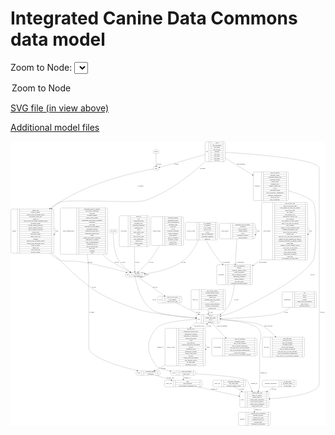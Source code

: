 <link rel='stylesheet' href="assets/style.css">
<link rel='stylesheet' href="https://unpkg.com/leaflet@1.5.1/dist/leaflet.css" integrity="sha512-xwE/Az9zrjBIphAcBb3F6JVqxf46+CDLwfLMHloNu6KEQCAWi6HcDUbeOfBIptF7tcCzusKFjFw2yuvEpDL9wQ==" crossorigin="">
<script type="text/javascript" src="https://code.jquery.com/jquery-3.2.1.min.js"></script>
<script type="text/javascript"  src="https://unpkg.com/leaflet@1.5.1/dist/leaflet.js"></script>
<script type="text/javascript" src="assets/actions.js"></script>

# Integrated Canine Data Commons data model

Zoom to Node: <select id="node_select">
  <option value="">Zoom to Node</option>
</select>
<div id="model"></div>

<p>
<a href="./model-desc/icdc-model.svg">SVG file (in view above)</a>
<p>
<a href="./model-desc">Additional model files</a>


<div id='graph' style='display:off;'>
<svg width="3283pt" height="2966pt"
 viewBox="0.00 0.00 3282.50 2966.00" xmlns="http://www.w3.org/2000/svg" xmlns:xlink="http://www.w3.org/1999/xlink">
<g id="graph0" class="graph" transform="scale(1 1) rotate(0) translate(4 2962)">
<title>Perl</title>
<polygon fill="#ffffff" stroke="transparent" points="-4,4 -4,-2962 3278.5,-2962 3278.5,4 -4,4"/>
<!-- physical_exam -->
<g id="node1" class="node">
<title>physical_exam</title>
<path fill="none" stroke="#000000" d="M1828.5,-1934.5C1828.5,-1934.5 2144.5,-1934.5 2144.5,-1934.5 2150.5,-1934.5 2156.5,-1940.5 2156.5,-1946.5 2156.5,-1946.5 2156.5,-2106.5 2156.5,-2106.5 2156.5,-2112.5 2150.5,-2118.5 2144.5,-2118.5 2144.5,-2118.5 1828.5,-2118.5 1828.5,-2118.5 1822.5,-2118.5 1816.5,-2112.5 1816.5,-2106.5 1816.5,-2106.5 1816.5,-1946.5 1816.5,-1946.5 1816.5,-1940.5 1822.5,-1934.5 1828.5,-1934.5"/>
<text text-anchor="middle" x="1877.5" y="-2022.8" font-family="Times,serif" font-size="14.00" fill="#000000">physical_exam</text>
<polyline fill="none" stroke="#000000" points="1938.5,-1934.5 1938.5,-2118.5 "/>
<text text-anchor="middle" x="1949" y="-2022.8" font-family="Times,serif" font-size="14.00" fill="#000000"> </text>
<polyline fill="none" stroke="#000000" points="1959.5,-1934.5 1959.5,-2118.5 "/>
<text text-anchor="middle" x="2047.5" y="-2103.3" font-family="Times,serif" font-size="14.00" fill="#000000">pe_comment</text>
<polyline fill="none" stroke="#000000" points="1959.5,-2095.5 2135.5,-2095.5 "/>
<text text-anchor="middle" x="2047.5" y="-2080.3" font-family="Times,serif" font-size="14.00" fill="#000000">pe_finding</text>
<polyline fill="none" stroke="#000000" points="1959.5,-2072.5 2135.5,-2072.5 "/>
<text text-anchor="middle" x="2047.5" y="-2057.3" font-family="Times,serif" font-size="14.00" fill="#000000">body_system</text>
<polyline fill="none" stroke="#000000" points="1959.5,-2049.5 2135.5,-2049.5 "/>
<text text-anchor="middle" x="2047.5" y="-2034.3" font-family="Times,serif" font-size="14.00" fill="#000000">day_in_cycle</text>
<polyline fill="none" stroke="#000000" points="1959.5,-2026.5 2135.5,-2026.5 "/>
<text text-anchor="middle" x="2047.5" y="-2011.3" font-family="Times,serif" font-size="14.00" fill="#000000">crf_id</text>
<polyline fill="none" stroke="#000000" points="1959.5,-2003.5 2135.5,-2003.5 "/>
<text text-anchor="middle" x="2047.5" y="-1988.3" font-family="Times,serif" font-size="14.00" fill="#000000">date_of_examination</text>
<polyline fill="none" stroke="#000000" points="1959.5,-1980.5 2135.5,-1980.5 "/>
<text text-anchor="middle" x="2047.5" y="-1965.3" font-family="Times,serif" font-size="14.00" fill="#000000">assessment_timepoint</text>
<polyline fill="none" stroke="#000000" points="1959.5,-1957.5 2135.5,-1957.5 "/>
<text text-anchor="middle" x="2047.5" y="-1942.3" font-family="Times,serif" font-size="14.00" fill="#000000">phase_pe</text>
<polyline fill="none" stroke="#000000" points="2135.5,-1934.5 2135.5,-2118.5 "/>
<text text-anchor="middle" x="2146" y="-2022.8" font-family="Times,serif" font-size="14.00" fill="#000000"> </text>
</g>
<!-- visit -->
<g id="node16" class="node">
<title>visit</title>
<path fill="none" stroke="#000000" d="M1204,-1549C1204,-1549 1379,-1549 1379,-1549 1385,-1549 1391,-1555 1391,-1561 1391,-1561 1391,-1583 1391,-1583 1391,-1589 1385,-1595 1379,-1595 1379,-1595 1204,-1595 1204,-1595 1198,-1595 1192,-1589 1192,-1583 1192,-1583 1192,-1561 1192,-1561 1192,-1555 1198,-1549 1204,-1549"/>
<text text-anchor="middle" x="1215.5" y="-1568.3" font-family="Times,serif" font-size="14.00" fill="#000000">visit</text>
<polyline fill="none" stroke="#000000" points="1239,-1549 1239,-1595 "/>
<text text-anchor="middle" x="1249.5" y="-1568.3" font-family="Times,serif" font-size="14.00" fill="#000000"> </text>
<polyline fill="none" stroke="#000000" points="1260,-1549 1260,-1595 "/>
<text text-anchor="middle" x="1315" y="-1579.8" font-family="Times,serif" font-size="14.00" fill="#000000">visit_date</text>
<polyline fill="none" stroke="#000000" points="1260,-1572 1370,-1572 "/>
<text text-anchor="middle" x="1315" y="-1556.8" font-family="Times,serif" font-size="14.00" fill="#000000">visit_number</text>
<polyline fill="none" stroke="#000000" points="1370,-1549 1370,-1595 "/>
<text text-anchor="middle" x="1380.5" y="-1568.3" font-family="Times,serif" font-size="14.00" fill="#000000"> </text>
</g>
<!-- physical_exam&#45;&gt;visit -->
<g id="edge20" class="edge">
<title>physical_exam&#45;&gt;visit</title>
<path fill="none" stroke="#000000" d="M1952.7506,-1934.4238C1923.8404,-1867.7612 1875.9469,-1780.3367 1807.5,-1727 1688.0732,-1633.9377 1513.3816,-1596.5926 1401.0561,-1581.7113"/>
<polygon fill="#000000" stroke="#000000" points="1401.4246,-1578.2299 1391.0595,-1580.4243 1400.5307,-1585.1726 1401.4246,-1578.2299"/>
<text text-anchor="middle" x="1799.5" y="-1697.8" font-family="Times,serif" font-size="14.00" fill="#000000">on_visit</text>
</g>
<!-- enrollment -->
<g id="node17" class="node">
<title>enrollment</title>
<path fill="none" stroke="#000000" d="M2157,-1468.5C2157,-1468.5 2506,-1468.5 2506,-1468.5 2512,-1468.5 2518,-1474.5 2518,-1480.5 2518,-1480.5 2518,-1663.5 2518,-1663.5 2518,-1669.5 2512,-1675.5 2506,-1675.5 2506,-1675.5 2157,-1675.5 2157,-1675.5 2151,-1675.5 2145,-1669.5 2145,-1663.5 2145,-1663.5 2145,-1480.5 2145,-1480.5 2145,-1474.5 2151,-1468.5 2157,-1468.5"/>
<text text-anchor="middle" x="2192.5" y="-1568.3" font-family="Times,serif" font-size="14.00" fill="#000000">enrollment</text>
<polyline fill="none" stroke="#000000" points="2240,-1468.5 2240,-1675.5 "/>
<text text-anchor="middle" x="2250.5" y="-1568.3" font-family="Times,serif" font-size="14.00" fill="#000000"> </text>
<polyline fill="none" stroke="#000000" points="2261,-1468.5 2261,-1675.5 "/>
<text text-anchor="middle" x="2379" y="-1660.3" font-family="Times,serif" font-size="14.00" fill="#000000">date_of_registration</text>
<polyline fill="none" stroke="#000000" points="2261,-1652.5 2497,-1652.5 "/>
<text text-anchor="middle" x="2379" y="-1637.3" font-family="Times,serif" font-size="14.00" fill="#000000">initials</text>
<polyline fill="none" stroke="#000000" points="2261,-1629.5 2497,-1629.5 "/>
<text text-anchor="middle" x="2379" y="-1614.3" font-family="Times,serif" font-size="14.00" fill="#000000">veterinary_medical_center</text>
<polyline fill="none" stroke="#000000" points="2261,-1606.5 2497,-1606.5 "/>
<text text-anchor="middle" x="2379" y="-1591.3" font-family="Times,serif" font-size="14.00" fill="#000000">cohort_description</text>
<polyline fill="none" stroke="#000000" points="2261,-1583.5 2497,-1583.5 "/>
<text text-anchor="middle" x="2379" y="-1568.3" font-family="Times,serif" font-size="14.00" fill="#000000">date_of_informed_consent</text>
<polyline fill="none" stroke="#000000" points="2261,-1560.5 2497,-1560.5 "/>
<text text-anchor="middle" x="2379" y="-1545.3" font-family="Times,serif" font-size="14.00" fill="#000000">registering_institution</text>
<polyline fill="none" stroke="#000000" points="2261,-1537.5 2497,-1537.5 "/>
<text text-anchor="middle" x="2379" y="-1522.3" font-family="Times,serif" font-size="14.00" fill="#000000">patient_subgroup</text>
<polyline fill="none" stroke="#000000" points="2261,-1514.5 2497,-1514.5 "/>
<text text-anchor="middle" x="2379" y="-1499.3" font-family="Times,serif" font-size="14.00" fill="#000000">site_short_name</text>
<polyline fill="none" stroke="#000000" points="2261,-1491.5 2497,-1491.5 "/>
<text text-anchor="middle" x="2379" y="-1476.3" font-family="Times,serif" font-size="14.00" fill="#000000">enrollment_document_number</text>
<polyline fill="none" stroke="#000000" points="2497,-1468.5 2497,-1675.5 "/>
<text text-anchor="middle" x="2507.5" y="-1568.3" font-family="Times,serif" font-size="14.00" fill="#000000"> </text>
</g>
<!-- physical_exam&#45;&gt;enrollment -->
<g id="edge30" class="edge">
<title>physical_exam&#45;&gt;enrollment</title>
<path fill="none" stroke="#000000" d="M2032.7839,-1934.3763C2065.7719,-1872.8067 2113.3707,-1791.5724 2165.5,-1727 2177.5221,-1712.1083 2190.953,-1697.2914 2204.8263,-1683.0563"/>
<polygon fill="#000000" stroke="#000000" points="2207.5841,-1685.2445 2212.1163,-1675.668 2202.6013,-1680.328 2207.5841,-1685.2445"/>
<text text-anchor="middle" x="2243.5" y="-1697.8" font-family="Times,serif" font-size="14.00" fill="#000000">at_enrollment</text>
</g>
<!-- vital_signs -->
<g id="node2" class="node">
<title>vital_signs</title>
<path fill="none" stroke="#000000" d="M1141,-1865.5C1141,-1865.5 1428,-1865.5 1428,-1865.5 1434,-1865.5 1440,-1871.5 1440,-1877.5 1440,-1877.5 1440,-2175.5 1440,-2175.5 1440,-2181.5 1434,-2187.5 1428,-2187.5 1428,-2187.5 1141,-2187.5 1141,-2187.5 1135,-2187.5 1129,-2181.5 1129,-2175.5 1129,-2175.5 1129,-1877.5 1129,-1877.5 1129,-1871.5 1135,-1865.5 1141,-1865.5"/>
<text text-anchor="middle" x="1175.5" y="-2022.8" font-family="Times,serif" font-size="14.00" fill="#000000">vital_signs</text>
<polyline fill="none" stroke="#000000" points="1222,-1865.5 1222,-2187.5 "/>
<text text-anchor="middle" x="1232.5" y="-2022.8" font-family="Times,serif" font-size="14.00" fill="#000000"> </text>
<polyline fill="none" stroke="#000000" points="1243,-1865.5 1243,-2187.5 "/>
<text text-anchor="middle" x="1331" y="-2172.3" font-family="Times,serif" font-size="14.00" fill="#000000">pulse_ox</text>
<polyline fill="none" stroke="#000000" points="1243,-2164.5 1419,-2164.5 "/>
<text text-anchor="middle" x="1331" y="-2149.3" font-family="Times,serif" font-size="14.00" fill="#000000">ecg</text>
<polyline fill="none" stroke="#000000" points="1243,-2141.5 1419,-2141.5 "/>
<text text-anchor="middle" x="1331" y="-2126.3" font-family="Times,serif" font-size="14.00" fill="#000000">respiration_pattern</text>
<polyline fill="none" stroke="#000000" points="1243,-2118.5 1419,-2118.5 "/>
<text text-anchor="middle" x="1331" y="-2103.3" font-family="Times,serif" font-size="14.00" fill="#000000">modified_ecog</text>
<polyline fill="none" stroke="#000000" points="1243,-2095.5 1419,-2095.5 "/>
<text text-anchor="middle" x="1331" y="-2080.3" font-family="Times,serif" font-size="14.00" fill="#000000">assessment_timepoint</text>
<polyline fill="none" stroke="#000000" points="1243,-2072.5 1419,-2072.5 "/>
<text text-anchor="middle" x="1331" y="-2057.3" font-family="Times,serif" font-size="14.00" fill="#000000">respiration_rate</text>
<polyline fill="none" stroke="#000000" points="1243,-2049.5 1419,-2049.5 "/>
<text text-anchor="middle" x="1331" y="-2034.3" font-family="Times,serif" font-size="14.00" fill="#000000">crf_id</text>
<polyline fill="none" stroke="#000000" points="1243,-2026.5 1419,-2026.5 "/>
<text text-anchor="middle" x="1331" y="-2011.3" font-family="Times,serif" font-size="14.00" fill="#000000">body_surface_area</text>
<polyline fill="none" stroke="#000000" points="1243,-2003.5 1419,-2003.5 "/>
<text text-anchor="middle" x="1331" y="-1988.3" font-family="Times,serif" font-size="14.00" fill="#000000">phase</text>
<polyline fill="none" stroke="#000000" points="1243,-1980.5 1419,-1980.5 "/>
<text text-anchor="middle" x="1331" y="-1965.3" font-family="Times,serif" font-size="14.00" fill="#000000">date_of_vital_signs</text>
<polyline fill="none" stroke="#000000" points="1243,-1957.5 1419,-1957.5 "/>
<text text-anchor="middle" x="1331" y="-1942.3" font-family="Times,serif" font-size="14.00" fill="#000000">body_temperature</text>
<polyline fill="none" stroke="#000000" points="1243,-1934.5 1419,-1934.5 "/>
<text text-anchor="middle" x="1331" y="-1919.3" font-family="Times,serif" font-size="14.00" fill="#000000">systolic_bp</text>
<polyline fill="none" stroke="#000000" points="1243,-1911.5 1419,-1911.5 "/>
<text text-anchor="middle" x="1331" y="-1896.3" font-family="Times,serif" font-size="14.00" fill="#000000">patient_weight</text>
<polyline fill="none" stroke="#000000" points="1243,-1888.5 1419,-1888.5 "/>
<text text-anchor="middle" x="1331" y="-1873.3" font-family="Times,serif" font-size="14.00" fill="#000000">pulse</text>
<polyline fill="none" stroke="#000000" points="1419,-1865.5 1419,-2187.5 "/>
<text text-anchor="middle" x="1429.5" y="-2022.8" font-family="Times,serif" font-size="14.00" fill="#000000"> </text>
</g>
<!-- vital_signs&#45;&gt;visit -->
<g id="edge19" class="edge">
<title>vital_signs&#45;&gt;visit</title>
<path fill="none" stroke="#000000" d="M1286.9827,-1865.3007C1288.4385,-1770.7762 1290.1515,-1659.5546 1290.9881,-1605.236"/>
<polygon fill="#000000" stroke="#000000" points="1294.4889,-1605.2056 1291.1434,-1595.1528 1287.4897,-1605.0977 1294.4889,-1605.2056"/>
<text text-anchor="middle" x="1316.5" y="-1697.8" font-family="Times,serif" font-size="14.00" fill="#000000">on_visit</text>
</g>
<!-- study_arm -->
<g id="node3" class="node">
<title>study_arm</title>
<path fill="none" stroke="#000000" d="M1612,-403.5C1612,-403.5 1981,-403.5 1981,-403.5 1987,-403.5 1993,-409.5 1993,-415.5 1993,-415.5 1993,-460.5 1993,-460.5 1993,-466.5 1987,-472.5 1981,-472.5 1981,-472.5 1612,-472.5 1612,-472.5 1606,-472.5 1600,-466.5 1600,-460.5 1600,-460.5 1600,-415.5 1600,-415.5 1600,-409.5 1606,-403.5 1612,-403.5"/>
<text text-anchor="middle" x="1646" y="-434.3" font-family="Times,serif" font-size="14.00" fill="#000000">study_arm</text>
<polyline fill="none" stroke="#000000" points="1692,-403.5 1692,-472.5 "/>
<text text-anchor="middle" x="1702.5" y="-434.3" font-family="Times,serif" font-size="14.00" fill="#000000"> </text>
<polyline fill="none" stroke="#000000" points="1713,-403.5 1713,-472.5 "/>
<text text-anchor="middle" x="1842.5" y="-457.3" font-family="Times,serif" font-size="14.00" fill="#000000">arm</text>
<polyline fill="none" stroke="#000000" points="1713,-449.5 1972,-449.5 "/>
<text text-anchor="middle" x="1842.5" y="-434.3" font-family="Times,serif" font-size="14.00" fill="#000000">arm_description</text>
<polyline fill="none" stroke="#000000" points="1713,-426.5 1972,-426.5 "/>
<text text-anchor="middle" x="1842.5" y="-411.3" font-family="Times,serif" font-size="14.00" fill="#000000">ctep_treatment_assignment_code</text>
<polyline fill="none" stroke="#000000" points="1972,-403.5 1972,-472.5 "/>
<text text-anchor="middle" x="1982.5" y="-434.3" font-family="Times,serif" font-size="14.00" fill="#000000"> </text>
</g>
<!-- study -->
<g id="node5" class="node">
<title>study</title>
<path fill="none" stroke="#000000" d="M2397.5,-190.5C2397.5,-190.5 2677.5,-190.5 2677.5,-190.5 2683.5,-190.5 2689.5,-196.5 2689.5,-202.5 2689.5,-202.5 2689.5,-339.5 2689.5,-339.5 2689.5,-345.5 2683.5,-351.5 2677.5,-351.5 2677.5,-351.5 2397.5,-351.5 2397.5,-351.5 2391.5,-351.5 2385.5,-345.5 2385.5,-339.5 2385.5,-339.5 2385.5,-202.5 2385.5,-202.5 2385.5,-196.5 2391.5,-190.5 2397.5,-190.5"/>
<text text-anchor="middle" x="2413.5" y="-267.3" font-family="Times,serif" font-size="14.00" fill="#000000">study</text>
<polyline fill="none" stroke="#000000" points="2441.5,-190.5 2441.5,-351.5 "/>
<text text-anchor="middle" x="2452" y="-267.3" font-family="Times,serif" font-size="14.00" fill="#000000"> </text>
<polyline fill="none" stroke="#000000" points="2462.5,-190.5 2462.5,-351.5 "/>
<text text-anchor="middle" x="2565.5" y="-336.3" font-family="Times,serif" font-size="14.00" fill="#000000">clinical_study_type</text>
<polyline fill="none" stroke="#000000" points="2462.5,-328.5 2668.5,-328.5 "/>
<text text-anchor="middle" x="2565.5" y="-313.3" font-family="Times,serif" font-size="14.00" fill="#000000">dates_of_conduct</text>
<polyline fill="none" stroke="#000000" points="2462.5,-305.5 2668.5,-305.5 "/>
<text text-anchor="middle" x="2565.5" y="-290.3" font-family="Times,serif" font-size="14.00" fill="#000000">clinical_study_id</text>
<polyline fill="none" stroke="#000000" points="2462.5,-282.5 2668.5,-282.5 "/>
<text text-anchor="middle" x="2565.5" y="-267.3" font-family="Times,serif" font-size="14.00" fill="#000000">clinical_study_description</text>
<polyline fill="none" stroke="#000000" points="2462.5,-259.5 2668.5,-259.5 "/>
<text text-anchor="middle" x="2565.5" y="-244.3" font-family="Times,serif" font-size="14.00" fill="#000000">date_of_iacuc_approval</text>
<polyline fill="none" stroke="#000000" points="2462.5,-236.5 2668.5,-236.5 "/>
<text text-anchor="middle" x="2565.5" y="-221.3" font-family="Times,serif" font-size="14.00" fill="#000000">clinical_study_designation</text>
<polyline fill="none" stroke="#000000" points="2462.5,-213.5 2668.5,-213.5 "/>
<text text-anchor="middle" x="2565.5" y="-198.3" font-family="Times,serif" font-size="14.00" fill="#000000">clinical_study_name</text>
<polyline fill="none" stroke="#000000" points="2668.5,-190.5 2668.5,-351.5 "/>
<text text-anchor="middle" x="2679" y="-267.3" font-family="Times,serif" font-size="14.00" fill="#000000"> </text>
</g>
<!-- study_arm&#45;&gt;study -->
<g id="edge15" class="edge">
<title>study_arm&#45;&gt;study</title>
<path fill="none" stroke="#000000" d="M1949.5862,-403.4988C2073.9085,-375.4801 2248.7712,-336.0711 2375.4452,-307.5225"/>
<polygon fill="#000000" stroke="#000000" points="2376.2599,-310.9267 2385.2457,-305.3137 2374.7208,-304.098 2376.2599,-310.9267"/>
<text text-anchor="middle" x="2119" y="-373.8" font-family="Times,serif" font-size="14.00" fill="#000000">member_of</text>
</g>
<!-- image -->
<g id="node4" class="node">
<title>image</title>
<path fill="none" stroke="#000000" d="M1495.5,-2836C1495.5,-2836 1531.5,-2836 1531.5,-2836 1537.5,-2836 1543.5,-2842 1543.5,-2848 1543.5,-2848 1543.5,-2860 1543.5,-2860 1543.5,-2866 1537.5,-2872 1531.5,-2872 1531.5,-2872 1495.5,-2872 1495.5,-2872 1489.5,-2872 1483.5,-2866 1483.5,-2860 1483.5,-2860 1483.5,-2848 1483.5,-2848 1483.5,-2842 1489.5,-2836 1495.5,-2836"/>
<text text-anchor="middle" x="1513.5" y="-2850.3" font-family="Times,serif" font-size="14.00" fill="#000000">image</text>
</g>
<!-- assay -->
<g id="node27" class="node">
<title>assay</title>
<path fill="none" stroke="#000000" d="M1497.5,-2662.5C1497.5,-2662.5 1529.5,-2662.5 1529.5,-2662.5 1535.5,-2662.5 1541.5,-2668.5 1541.5,-2674.5 1541.5,-2674.5 1541.5,-2686.5 1541.5,-2686.5 1541.5,-2692.5 1535.5,-2698.5 1529.5,-2698.5 1529.5,-2698.5 1497.5,-2698.5 1497.5,-2698.5 1491.5,-2698.5 1485.5,-2692.5 1485.5,-2686.5 1485.5,-2686.5 1485.5,-2674.5 1485.5,-2674.5 1485.5,-2668.5 1491.5,-2662.5 1497.5,-2662.5"/>
<text text-anchor="middle" x="1513.5" y="-2676.8" font-family="Times,serif" font-size="14.00" fill="#000000">assay</text>
</g>
<!-- image&#45;&gt;assay -->
<g id="edge5" class="edge">
<title>image&#45;&gt;assay</title>
<path fill="none" stroke="#000000" d="M1513.5,-2835.7604C1513.5,-2805.5622 1513.5,-2744.9545 1513.5,-2709.0457"/>
<polygon fill="#000000" stroke="#000000" points="1517.0001,-2708.7555 1513.5,-2698.7556 1510.0001,-2708.7556 1517.0001,-2708.7555"/>
<text text-anchor="middle" x="1544" y="-2720.8" font-family="Times,serif" font-size="14.00" fill="#000000">of_assay</text>
</g>
<!-- program -->
<g id="node20" class="node">
<title>program</title>
<path fill="none" stroke="#000000" d="M2383.5,-.5C2383.5,-.5 2691.5,-.5 2691.5,-.5 2697.5,-.5 2703.5,-6.5 2703.5,-12.5 2703.5,-12.5 2703.5,-126.5 2703.5,-126.5 2703.5,-132.5 2697.5,-138.5 2691.5,-138.5 2691.5,-138.5 2383.5,-138.5 2383.5,-138.5 2377.5,-138.5 2371.5,-132.5 2371.5,-126.5 2371.5,-126.5 2371.5,-12.5 2371.5,-12.5 2371.5,-6.5 2377.5,-.5 2383.5,-.5"/>
<text text-anchor="middle" x="2410.5" y="-65.8" font-family="Times,serif" font-size="14.00" fill="#000000">program</text>
<polyline fill="none" stroke="#000000" points="2449.5,-.5 2449.5,-138.5 "/>
<text text-anchor="middle" x="2460" y="-65.8" font-family="Times,serif" font-size="14.00" fill="#000000"> </text>
<polyline fill="none" stroke="#000000" points="2470.5,-.5 2470.5,-138.5 "/>
<text text-anchor="middle" x="2576.5" y="-123.3" font-family="Times,serif" font-size="14.00" fill="#000000">program_short_description</text>
<polyline fill="none" stroke="#000000" points="2470.5,-115.5 2682.5,-115.5 "/>
<text text-anchor="middle" x="2576.5" y="-100.3" font-family="Times,serif" font-size="14.00" fill="#000000">program_acronym</text>
<polyline fill="none" stroke="#000000" points="2470.5,-92.5 2682.5,-92.5 "/>
<text text-anchor="middle" x="2576.5" y="-77.3" font-family="Times,serif" font-size="14.00" fill="#000000">program_sort_order</text>
<polyline fill="none" stroke="#000000" points="2470.5,-69.5 2682.5,-69.5 "/>
<text text-anchor="middle" x="2576.5" y="-54.3" font-family="Times,serif" font-size="14.00" fill="#000000">program_external_url</text>
<polyline fill="none" stroke="#000000" points="2470.5,-46.5 2682.5,-46.5 "/>
<text text-anchor="middle" x="2576.5" y="-31.3" font-family="Times,serif" font-size="14.00" fill="#000000">program_name</text>
<polyline fill="none" stroke="#000000" points="2470.5,-23.5 2682.5,-23.5 "/>
<text text-anchor="middle" x="2576.5" y="-8.3" font-family="Times,serif" font-size="14.00" fill="#000000">program_full_description</text>
<polyline fill="none" stroke="#000000" points="2682.5,-.5 2682.5,-138.5 "/>
<text text-anchor="middle" x="2693" y="-65.8" font-family="Times,serif" font-size="14.00" fill="#000000"> </text>
</g>
<!-- study&#45;&gt;program -->
<g id="edge14" class="edge">
<title>study&#45;&gt;program</title>
<path fill="none" stroke="#000000" d="M2537.5,-190.4932C2537.5,-176.7786 2537.5,-162.5421 2537.5,-148.8576"/>
<polygon fill="#000000" stroke="#000000" points="2541.0001,-148.5183 2537.5,-138.5184 2534.0001,-148.5184 2541.0001,-148.5183"/>
<text text-anchor="middle" x="2578" y="-160.8" font-family="Times,serif" font-size="14.00" fill="#000000">member_of</text>
</g>
<!-- study_site -->
<g id="node6" class="node">
<title>study_site</title>
<path fill="none" stroke="#000000" d="M2118,-403.5C2118,-403.5 2435,-403.5 2435,-403.5 2441,-403.5 2447,-409.5 2447,-415.5 2447,-415.5 2447,-460.5 2447,-460.5 2447,-466.5 2441,-472.5 2435,-472.5 2435,-472.5 2118,-472.5 2118,-472.5 2112,-472.5 2106,-466.5 2106,-460.5 2106,-460.5 2106,-415.5 2106,-415.5 2106,-409.5 2112,-403.5 2118,-403.5"/>
<text text-anchor="middle" x="2151" y="-434.3" font-family="Times,serif" font-size="14.00" fill="#000000">study_site</text>
<polyline fill="none" stroke="#000000" points="2196,-403.5 2196,-472.5 "/>
<text text-anchor="middle" x="2206.5" y="-434.3" font-family="Times,serif" font-size="14.00" fill="#000000"> </text>
<polyline fill="none" stroke="#000000" points="2217,-403.5 2217,-472.5 "/>
<text text-anchor="middle" x="2321.5" y="-457.3" font-family="Times,serif" font-size="14.00" fill="#000000">registering_institution</text>
<polyline fill="none" stroke="#000000" points="2217,-449.5 2426,-449.5 "/>
<text text-anchor="middle" x="2321.5" y="-434.3" font-family="Times,serif" font-size="14.00" fill="#000000">site_short_name</text>
<polyline fill="none" stroke="#000000" points="2217,-426.5 2426,-426.5 "/>
<text text-anchor="middle" x="2321.5" y="-411.3" font-family="Times,serif" font-size="14.00" fill="#000000">veterinary_medical_center</text>
<polyline fill="none" stroke="#000000" points="2426,-403.5 2426,-472.5 "/>
<text text-anchor="middle" x="2436.5" y="-434.3" font-family="Times,serif" font-size="14.00" fill="#000000"> </text>
</g>
<!-- study_site&#45;&gt;study -->
<g id="edge2" class="edge">
<title>study_site&#45;&gt;study</title>
<path fill="none" stroke="#000000" d="M2330.5794,-403.3975C2351.842,-389.7927 2377.2836,-373.5139 2402.9349,-357.1011"/>
<polygon fill="#000000" stroke="#000000" points="2405.0994,-359.8713 2411.6363,-351.5335 2401.3266,-353.975 2405.0994,-359.8713"/>
<text text-anchor="middle" x="2406" y="-373.8" font-family="Times,serif" font-size="14.00" fill="#000000">of_study</text>
</g>
<!-- adverse_event -->
<g id="node7" class="node">
<title>adverse_event</title>
<path fill="none" stroke="#000000" d="M1618,-622.5C1618,-622.5 2013,-622.5 2013,-622.5 2019,-622.5 2025,-628.5 2025,-634.5 2025,-634.5 2025,-1001.5 2025,-1001.5 2025,-1007.5 2019,-1013.5 2013,-1013.5 2013,-1013.5 1618,-1013.5 1618,-1013.5 1612,-1013.5 1606,-1007.5 1606,-1001.5 1606,-1001.5 1606,-634.5 1606,-634.5 1606,-628.5 1612,-622.5 1618,-622.5"/>
<text text-anchor="middle" x="1666" y="-814.3" font-family="Times,serif" font-size="14.00" fill="#000000">adverse_event</text>
<polyline fill="none" stroke="#000000" points="1726,-622.5 1726,-1013.5 "/>
<text text-anchor="middle" x="1736.5" y="-814.3" font-family="Times,serif" font-size="14.00" fill="#000000"> </text>
<polyline fill="none" stroke="#000000" points="1747,-622.5 1747,-1013.5 "/>
<text text-anchor="middle" x="1875.5" y="-998.3" font-family="Times,serif" font-size="14.00" fill="#000000">day_in_cycle</text>
<polyline fill="none" stroke="#000000" points="1747,-990.5 2004,-990.5 "/>
<text text-anchor="middle" x="1875.5" y="-975.3" font-family="Times,serif" font-size="14.00" fill="#000000">unexpected_adverse_event</text>
<polyline fill="none" stroke="#000000" points="1747,-967.5 2004,-967.5 "/>
<text text-anchor="middle" x="1875.5" y="-952.3" font-family="Times,serif" font-size="14.00" fill="#000000">attribution_to_research</text>
<polyline fill="none" stroke="#000000" points="1747,-944.5 2004,-944.5 "/>
<text text-anchor="middle" x="1875.5" y="-929.3" font-family="Times,serif" font-size="14.00" fill="#000000">attribution_to_commercial</text>
<polyline fill="none" stroke="#000000" points="1747,-921.5 2004,-921.5 "/>
<text text-anchor="middle" x="1875.5" y="-906.3" font-family="Times,serif" font-size="14.00" fill="#000000">adverse_event_term</text>
<polyline fill="none" stroke="#000000" points="1747,-898.5 2004,-898.5 "/>
<text text-anchor="middle" x="1875.5" y="-883.3" font-family="Times,serif" font-size="14.00" fill="#000000">crf_id</text>
<polyline fill="none" stroke="#000000" points="1747,-875.5 2004,-875.5 "/>
<text text-anchor="middle" x="1875.5" y="-860.3" font-family="Times,serif" font-size="14.00" fill="#000000">date_resolved</text>
<polyline fill="none" stroke="#000000" points="1747,-852.5 2004,-852.5 "/>
<text text-anchor="middle" x="1875.5" y="-837.3" font-family="Times,serif" font-size="14.00" fill="#000000">adverse_event_grade_description</text>
<polyline fill="none" stroke="#000000" points="1747,-829.5 2004,-829.5 "/>
<text text-anchor="middle" x="1875.5" y="-814.3" font-family="Times,serif" font-size="14.00" fill="#000000">ae_dose</text>
<polyline fill="none" stroke="#000000" points="1747,-806.5 2004,-806.5 "/>
<text text-anchor="middle" x="1875.5" y="-791.3" font-family="Times,serif" font-size="14.00" fill="#000000">attribution_to_ind</text>
<polyline fill="none" stroke="#000000" points="1747,-783.5 2004,-783.5 "/>
<text text-anchor="middle" x="1875.5" y="-768.3" font-family="Times,serif" font-size="14.00" fill="#000000">attribution_to_disease</text>
<polyline fill="none" stroke="#000000" points="1747,-760.5 2004,-760.5 "/>
<text text-anchor="middle" x="1875.5" y="-745.3" font-family="Times,serif" font-size="14.00" fill="#000000">adverse_event_grade</text>
<polyline fill="none" stroke="#000000" points="1747,-737.5 2004,-737.5 "/>
<text text-anchor="middle" x="1875.5" y="-722.3" font-family="Times,serif" font-size="14.00" fill="#000000">ae_other</text>
<polyline fill="none" stroke="#000000" points="1747,-714.5 2004,-714.5 "/>
<text text-anchor="middle" x="1875.5" y="-699.3" font-family="Times,serif" font-size="14.00" fill="#000000">adverse_event_description</text>
<polyline fill="none" stroke="#000000" points="1747,-691.5 2004,-691.5 "/>
<text text-anchor="middle" x="1875.5" y="-676.3" font-family="Times,serif" font-size="14.00" fill="#000000">dose_limiting_toxicity</text>
<polyline fill="none" stroke="#000000" points="1747,-668.5 2004,-668.5 "/>
<text text-anchor="middle" x="1875.5" y="-653.3" font-family="Times,serif" font-size="14.00" fill="#000000">ae_agent_name</text>
<polyline fill="none" stroke="#000000" points="1747,-645.5 2004,-645.5 "/>
<text text-anchor="middle" x="1875.5" y="-630.3" font-family="Times,serif" font-size="14.00" fill="#000000">attribution_to_other</text>
<polyline fill="none" stroke="#000000" points="2004,-622.5 2004,-1013.5 "/>
<text text-anchor="middle" x="2014.5" y="-814.3" font-family="Times,serif" font-size="14.00" fill="#000000"> </text>
</g>
<!-- adverse_event&#45;&gt;adverse_event -->
<g id="edge7" class="edge">
<title>adverse_event&#45;&gt;adverse_event</title>
<path fill="none" stroke="#000000" d="M2025.2046,-845.2761C2036.376,-838.5862 2043,-829.4941 2043,-818 2043,-809.7386 2039.5781,-802.7181 2033.5052,-796.9385"/>
<polygon fill="#000000" stroke="#000000" points="2035.3073,-793.9155 2025.2046,-790.7239 2031.1119,-799.519 2035.3073,-793.9155"/>
<text text-anchor="middle" x="2059" y="-814.3" font-family="Times,serif" font-size="14.00" fill="#000000">next</text>
</g>
<!-- case -->
<g id="node9" class="node">
<title>case</title>
<path fill="none" stroke="#000000" d="M1947,-1065.5C1947,-1065.5 2166,-1065.5 2166,-1065.5 2172,-1065.5 2178,-1071.5 2178,-1077.5 2178,-1077.5 2178,-1145.5 2178,-1145.5 2178,-1151.5 2172,-1157.5 2166,-1157.5 2166,-1157.5 1947,-1157.5 1947,-1157.5 1941,-1157.5 1935,-1151.5 1935,-1145.5 1935,-1145.5 1935,-1077.5 1935,-1077.5 1935,-1071.5 1941,-1065.5 1947,-1065.5"/>
<text text-anchor="middle" x="1959.5" y="-1107.8" font-family="Times,serif" font-size="14.00" fill="#000000">case</text>
<polyline fill="none" stroke="#000000" points="1984,-1065.5 1984,-1157.5 "/>
<text text-anchor="middle" x="1994.5" y="-1107.8" font-family="Times,serif" font-size="14.00" fill="#000000"> </text>
<polyline fill="none" stroke="#000000" points="2005,-1065.5 2005,-1157.5 "/>
<text text-anchor="middle" x="2081" y="-1142.3" font-family="Times,serif" font-size="14.00" fill="#000000">case_id</text>
<polyline fill="none" stroke="#000000" points="2005,-1134.5 2157,-1134.5 "/>
<text text-anchor="middle" x="2081" y="-1119.3" font-family="Times,serif" font-size="14.00" fill="#000000">patient_first_name</text>
<polyline fill="none" stroke="#000000" points="2005,-1111.5 2157,-1111.5 "/>
<text text-anchor="middle" x="2081" y="-1096.3" font-family="Times,serif" font-size="14.00" fill="#000000">crf_id</text>
<polyline fill="none" stroke="#000000" points="2005,-1088.5 2157,-1088.5 "/>
<text text-anchor="middle" x="2081" y="-1073.3" font-family="Times,serif" font-size="14.00" fill="#000000">patient_id</text>
<polyline fill="none" stroke="#000000" points="2157,-1065.5 2157,-1157.5 "/>
<text text-anchor="middle" x="2167.5" y="-1107.8" font-family="Times,serif" font-size="14.00" fill="#000000"> </text>
</g>
<!-- adverse_event&#45;&gt;case -->
<g id="edge38" class="edge">
<title>adverse_event&#45;&gt;case</title>
<path fill="none" stroke="#000000" d="M2020.8214,-1013.8123C2024.9067,-1019.8171 2028.8105,-1025.8835 2032.5,-1032 2036.8889,-1039.276 2040.529,-1047.4155 2043.5325,-1055.6353"/>
<polygon fill="#000000" stroke="#000000" points="2040.2688,-1056.9109 2046.7726,-1065.2746 2046.904,-1054.6806 2040.2688,-1056.9109"/>
<text text-anchor="middle" x="2066.5" y="-1035.8" font-family="Times,serif" font-size="14.00" fill="#000000">of_case</text>
</g>
<!-- agent -->
<g id="node21" class="node">
<title>agent</title>
<path fill="none" stroke="#000000" d="M1316.5,-524.5C1316.5,-524.5 1542.5,-524.5 1542.5,-524.5 1548.5,-524.5 1554.5,-530.5 1554.5,-536.5 1554.5,-536.5 1554.5,-558.5 1554.5,-558.5 1554.5,-564.5 1548.5,-570.5 1542.5,-570.5 1542.5,-570.5 1316.5,-570.5 1316.5,-570.5 1310.5,-570.5 1304.5,-564.5 1304.5,-558.5 1304.5,-558.5 1304.5,-536.5 1304.5,-536.5 1304.5,-530.5 1310.5,-524.5 1316.5,-524.5"/>
<text text-anchor="middle" x="1333" y="-543.8" font-family="Times,serif" font-size="14.00" fill="#000000">agent</text>
<polyline fill="none" stroke="#000000" points="1361.5,-524.5 1361.5,-570.5 "/>
<text text-anchor="middle" x="1372" y="-543.8" font-family="Times,serif" font-size="14.00" fill="#000000"> </text>
<polyline fill="none" stroke="#000000" points="1382.5,-524.5 1382.5,-570.5 "/>
<text text-anchor="middle" x="1458" y="-555.3" font-family="Times,serif" font-size="14.00" fill="#000000">document_number</text>
<polyline fill="none" stroke="#000000" points="1382.5,-547.5 1533.5,-547.5 "/>
<text text-anchor="middle" x="1458" y="-532.3" font-family="Times,serif" font-size="14.00" fill="#000000">medication</text>
<polyline fill="none" stroke="#000000" points="1533.5,-524.5 1533.5,-570.5 "/>
<text text-anchor="middle" x="1544" y="-543.8" font-family="Times,serif" font-size="14.00" fill="#000000"> </text>
</g>
<!-- adverse_event&#45;&gt;agent -->
<g id="edge42" class="edge">
<title>adverse_event&#45;&gt;agent</title>
<path fill="none" stroke="#000000" d="M1605.8127,-631.5476C1601.0443,-628.2781 1596.2703,-625.0909 1591.5,-622 1563.0174,-603.5446 1529.2187,-587.2329 1499.8813,-574.6135"/>
<polygon fill="#000000" stroke="#000000" points="1501.0983,-571.3279 1490.5253,-570.648 1498.3666,-577.7729 1501.0983,-571.3279"/>
<text text-anchor="middle" x="1588.5" y="-592.8" font-family="Times,serif" font-size="14.00" fill="#000000">of_agent</text>
</g>
<!-- diagnosis -->
<g id="node8" class="node">
<title>diagnosis</title>
<path fill="none" stroke="#000000" d="M2538,-2344.5C2538,-2344.5 2881,-2344.5 2881,-2344.5 2887,-2344.5 2893,-2350.5 2893,-2356.5 2893,-2356.5 2893,-2631.5 2893,-2631.5 2893,-2637.5 2887,-2643.5 2881,-2643.5 2881,-2643.5 2538,-2643.5 2538,-2643.5 2532,-2643.5 2526,-2637.5 2526,-2631.5 2526,-2631.5 2526,-2356.5 2526,-2356.5 2526,-2350.5 2532,-2344.5 2538,-2344.5"/>
<text text-anchor="middle" x="2568" y="-2490.3" font-family="Times,serif" font-size="14.00" fill="#000000">diagnosis</text>
<polyline fill="none" stroke="#000000" points="2610,-2344.5 2610,-2643.5 "/>
<text text-anchor="middle" x="2620.5" y="-2490.3" font-family="Times,serif" font-size="14.00" fill="#000000"> </text>
<polyline fill="none" stroke="#000000" points="2631,-2344.5 2631,-2643.5 "/>
<text text-anchor="middle" x="2751.5" y="-2628.3" font-family="Times,serif" font-size="14.00" fill="#000000">stage_of_disease</text>
<polyline fill="none" stroke="#000000" points="2631,-2620.5 2872,-2620.5 "/>
<text text-anchor="middle" x="2751.5" y="-2605.3" font-family="Times,serif" font-size="14.00" fill="#000000">pathology_report</text>
<polyline fill="none" stroke="#000000" points="2631,-2597.5 2872,-2597.5 "/>
<text text-anchor="middle" x="2751.5" y="-2582.3" font-family="Times,serif" font-size="14.00" fill="#000000">concurrent_disease_type</text>
<polyline fill="none" stroke="#000000" points="2631,-2574.5 2872,-2574.5 "/>
<text text-anchor="middle" x="2751.5" y="-2559.3" font-family="Times,serif" font-size="14.00" fill="#000000">concurrent_disease</text>
<polyline fill="none" stroke="#000000" points="2631,-2551.5 2872,-2551.5 "/>
<text text-anchor="middle" x="2751.5" y="-2536.3" font-family="Times,serif" font-size="14.00" fill="#000000">disease_term</text>
<polyline fill="none" stroke="#000000" points="2631,-2528.5 2872,-2528.5 "/>
<text text-anchor="middle" x="2751.5" y="-2513.3" font-family="Times,serif" font-size="14.00" fill="#000000">treatment_data</text>
<polyline fill="none" stroke="#000000" points="2631,-2505.5 2872,-2505.5 "/>
<text text-anchor="middle" x="2751.5" y="-2490.3" font-family="Times,serif" font-size="14.00" fill="#000000">primary_disease_site</text>
<polyline fill="none" stroke="#000000" points="2631,-2482.5 2872,-2482.5 "/>
<text text-anchor="middle" x="2751.5" y="-2467.3" font-family="Times,serif" font-size="14.00" fill="#000000">crf_id</text>
<polyline fill="none" stroke="#000000" points="2631,-2459.5 2872,-2459.5 "/>
<text text-anchor="middle" x="2751.5" y="-2444.3" font-family="Times,serif" font-size="14.00" fill="#000000">histological_grade</text>
<polyline fill="none" stroke="#000000" points="2631,-2436.5 2872,-2436.5 "/>
<text text-anchor="middle" x="2751.5" y="-2421.3" font-family="Times,serif" font-size="14.00" fill="#000000">date_of_histology_confirmation</text>
<polyline fill="none" stroke="#000000" points="2631,-2413.5 2872,-2413.5 "/>
<text text-anchor="middle" x="2751.5" y="-2398.3" font-family="Times,serif" font-size="14.00" fill="#000000">histology_cytopathology</text>
<polyline fill="none" stroke="#000000" points="2631,-2390.5 2872,-2390.5 "/>
<text text-anchor="middle" x="2751.5" y="-2375.3" font-family="Times,serif" font-size="14.00" fill="#000000">follow_up_data</text>
<polyline fill="none" stroke="#000000" points="2631,-2367.5 2872,-2367.5 "/>
<text text-anchor="middle" x="2751.5" y="-2352.3" font-family="Times,serif" font-size="14.00" fill="#000000">date_of_diagnosis</text>
<polyline fill="none" stroke="#000000" points="2872,-2344.5 2872,-2643.5 "/>
<text text-anchor="middle" x="2882.5" y="-2490.3" font-family="Times,serif" font-size="14.00" fill="#000000"> </text>
</g>
<!-- diagnosis&#45;&gt;case -->
<g id="edge40" class="edge">
<title>diagnosis&#45;&gt;case</title>
<path fill="none" stroke="#000000" d="M2893.0972,-2446.9273C3000.187,-2415.3483 3120.2138,-2371.3615 3151.5,-2326 3189.2877,-2271.212 3182.8172,-1785.7271 3151.5,-1727 3054.2879,-1544.7044 2566.2352,-1297.3847 2379.5,-1209 2318.9409,-1180.3365 2248.0159,-1157.8225 2188.0778,-1141.6851"/>
<polygon fill="#000000" stroke="#000000" points="2188.7371,-1138.2388 2178.1733,-1139.0493 2186.9368,-1145.0034 2188.7371,-1138.2388"/>
<text text-anchor="middle" x="3141.5" y="-1568.3" font-family="Times,serif" font-size="14.00" fill="#000000">of_case</text>
</g>
<!-- case&#45;&gt;study -->
<g id="edge17" class="edge">
<title>case&#45;&gt;study</title>
<path fill="none" stroke="#000000" d="M2178.2117,-1105.0223C2314.0286,-1095.0686 2521.582,-1070.8007 2573.5,-1014 2632.5467,-949.4002 2592.5,-905.5195 2592.5,-818 2592.5,-818 2592.5,-818 2592.5,-438 2592.5,-412.3996 2586.5971,-385.6495 2578.6589,-361.2505"/>
<polygon fill="#000000" stroke="#000000" points="2581.9329,-360.0069 2575.3991,-351.6666 2575.3058,-362.261 2581.9329,-360.0069"/>
<text text-anchor="middle" x="2633" y="-543.8" font-family="Times,serif" font-size="14.00" fill="#000000">member_of</text>
</g>
<!-- case&#45;&gt;adverse_event -->
<g id="edge31" class="edge">
<title>case&#45;&gt;adverse_event</title>
<path fill="none" stroke="#000000" d="M1934.9786,-1076.9282C1920.0283,-1068.8914 1905.995,-1059.0449 1894.5,-1047 1887.2388,-1039.3915 1880.6424,-1031.0841 1874.6502,-1022.2872"/>
<polygon fill="#000000" stroke="#000000" points="1877.4657,-1020.1959 1869.0883,-1013.7098 1871.5924,-1024.0045 1877.4657,-1020.1959"/>
<text text-anchor="middle" x="1963.5" y="-1035.8" font-family="Times,serif" font-size="14.00" fill="#000000">had_adverse_event</text>
</g>
<!-- off_treatment -->
<g id="node12" class="node">
<title>off_treatment</title>
<path fill="none" stroke="#000000" d="M2105,-726C2105,-726 2552,-726 2552,-726 2558,-726 2564,-732 2564,-738 2564,-738 2564,-898 2564,-898 2564,-904 2558,-910 2552,-910 2552,-910 2105,-910 2105,-910 2099,-910 2093,-904 2093,-898 2093,-898 2093,-738 2093,-738 2093,-732 2099,-726 2105,-726"/>
<text text-anchor="middle" x="2150.5" y="-814.3" font-family="Times,serif" font-size="14.00" fill="#000000">off_treatment</text>
<polyline fill="none" stroke="#000000" points="2208,-726 2208,-910 "/>
<text text-anchor="middle" x="2218.5" y="-814.3" font-family="Times,serif" font-size="14.00" fill="#000000"> </text>
<polyline fill="none" stroke="#000000" points="2229,-726 2229,-910 "/>
<text text-anchor="middle" x="2386" y="-894.8" font-family="Times,serif" font-size="14.00" fill="#000000">date_off_treatment</text>
<polyline fill="none" stroke="#000000" points="2229,-887 2543,-887 "/>
<text text-anchor="middle" x="2386" y="-871.8" font-family="Times,serif" font-size="14.00" fill="#000000">document_number</text>
<polyline fill="none" stroke="#000000" points="2229,-864 2543,-864 "/>
<text text-anchor="middle" x="2386" y="-848.8" font-family="Times,serif" font-size="14.00" fill="#000000">date_of_best_response</text>
<polyline fill="none" stroke="#000000" points="2229,-841 2543,-841 "/>
<text text-anchor="middle" x="2386" y="-825.8" font-family="Times,serif" font-size="14.00" fill="#000000">date_of_disease_progression</text>
<polyline fill="none" stroke="#000000" points="2229,-818 2543,-818 "/>
<text text-anchor="middle" x="2386" y="-802.8" font-family="Times,serif" font-size="14.00" fill="#000000">best_resp_vet_tx_tp_best_response</text>
<polyline fill="none" stroke="#000000" points="2229,-795 2543,-795 "/>
<text text-anchor="middle" x="2386" y="-779.8" font-family="Times,serif" font-size="14.00" fill="#000000">date_last_medication_administration</text>
<polyline fill="none" stroke="#000000" points="2229,-772 2543,-772 "/>
<text text-anchor="middle" x="2386" y="-756.8" font-family="Times,serif" font-size="14.00" fill="#000000">reason_off_treatment</text>
<polyline fill="none" stroke="#000000" points="2229,-749 2543,-749 "/>
<text text-anchor="middle" x="2386" y="-733.8" font-family="Times,serif" font-size="14.00" fill="#000000">best_resp_vet_tx_tp_secondary_response</text>
<polyline fill="none" stroke="#000000" points="2543,-726 2543,-910 "/>
<text text-anchor="middle" x="2553.5" y="-814.3" font-family="Times,serif" font-size="14.00" fill="#000000"> </text>
</g>
<!-- case&#45;&gt;off_treatment -->
<g id="edge26" class="edge">
<title>case&#45;&gt;off_treatment</title>
<path fill="none" stroke="#000000" d="M2099.2992,-1065.3178C2135.8709,-1025.8553 2189.7676,-967.6983 2236.1093,-917.6936"/>
<polygon fill="#000000" stroke="#000000" points="2238.9528,-919.7744 2243.1831,-910.0607 2233.8186,-915.0163 2238.9528,-919.7744"/>
<text text-anchor="middle" x="2199.5" y="-1035.8" font-family="Times,serif" font-size="14.00" fill="#000000">went_off_treatment</text>
</g>
<!-- off_study -->
<g id="node19" class="node">
<title>off_study</title>
<path fill="none" stroke="#000000" d="M2633,-714.5C2633,-714.5 3048,-714.5 3048,-714.5 3054,-714.5 3060,-720.5 3060,-726.5 3060,-726.5 3060,-909.5 3060,-909.5 3060,-915.5 3054,-921.5 3048,-921.5 3048,-921.5 2633,-921.5 2633,-921.5 2627,-921.5 2621,-915.5 2621,-909.5 2621,-909.5 2621,-726.5 2621,-726.5 2621,-720.5 2627,-714.5 2633,-714.5"/>
<text text-anchor="middle" x="2662.5" y="-814.3" font-family="Times,serif" font-size="14.00" fill="#000000">off_study</text>
<polyline fill="none" stroke="#000000" points="2704,-714.5 2704,-921.5 "/>
<text text-anchor="middle" x="2714.5" y="-814.3" font-family="Times,serif" font-size="14.00" fill="#000000"> </text>
<polyline fill="none" stroke="#000000" points="2725,-714.5 2725,-921.5 "/>
<text text-anchor="middle" x="2882" y="-906.3" font-family="Times,serif" font-size="14.00" fill="#000000">date_off_study</text>
<polyline fill="none" stroke="#000000" points="2725,-898.5 3039,-898.5 "/>
<text text-anchor="middle" x="2882" y="-883.3" font-family="Times,serif" font-size="14.00" fill="#000000">reason_off_study</text>
<polyline fill="none" stroke="#000000" points="2725,-875.5 3039,-875.5 "/>
<text text-anchor="middle" x="2882" y="-860.3" font-family="Times,serif" font-size="14.00" fill="#000000">date_off_treatment</text>
<polyline fill="none" stroke="#000000" points="2725,-852.5 3039,-852.5 "/>
<text text-anchor="middle" x="2882" y="-837.3" font-family="Times,serif" font-size="14.00" fill="#000000">document_number</text>
<polyline fill="none" stroke="#000000" points="2725,-829.5 3039,-829.5 "/>
<text text-anchor="middle" x="2882" y="-814.3" font-family="Times,serif" font-size="14.00" fill="#000000">date_of_best_response</text>
<polyline fill="none" stroke="#000000" points="2725,-806.5 3039,-806.5 "/>
<text text-anchor="middle" x="2882" y="-791.3" font-family="Times,serif" font-size="14.00" fill="#000000">date_of_disease_progression</text>
<polyline fill="none" stroke="#000000" points="2725,-783.5 3039,-783.5 "/>
<text text-anchor="middle" x="2882" y="-768.3" font-family="Times,serif" font-size="14.00" fill="#000000">best_resp_vet_tx_tp_best_response</text>
<polyline fill="none" stroke="#000000" points="2725,-760.5 3039,-760.5 "/>
<text text-anchor="middle" x="2882" y="-745.3" font-family="Times,serif" font-size="14.00" fill="#000000">date_last_medication_administration</text>
<polyline fill="none" stroke="#000000" points="2725,-737.5 3039,-737.5 "/>
<text text-anchor="middle" x="2882" y="-722.3" font-family="Times,serif" font-size="14.00" fill="#000000">best_resp_vet_tx_tp_secondary_response</text>
<polyline fill="none" stroke="#000000" points="3039,-714.5 3039,-921.5 "/>
<text text-anchor="middle" x="3049.5" y="-814.3" font-family="Times,serif" font-size="14.00" fill="#000000"> </text>
</g>
<!-- case&#45;&gt;off_study -->
<g id="edge1" class="edge">
<title>case&#45;&gt;off_study</title>
<path fill="none" stroke="#000000" d="M2178.1844,-1106.3651C2316.6632,-1098.9364 2533.1423,-1082.0448 2606.5,-1047 2663.3485,-1019.8421 2714.8351,-973.2736 2754.9463,-929.1935"/>
<polygon fill="#000000" stroke="#000000" points="2757.7133,-931.3506 2761.7923,-921.5724 2752.5059,-926.6727 2757.7133,-931.3506"/>
<text text-anchor="middle" x="2684" y="-1035.8" font-family="Times,serif" font-size="14.00" fill="#000000">went_off_study</text>
</g>
<!-- cohort -->
<g id="node25" class="node">
<title>cohort</title>
<path fill="none" stroke="#000000" d="M1680,-524.5C1680,-524.5 1913,-524.5 1913,-524.5 1919,-524.5 1925,-530.5 1925,-536.5 1925,-536.5 1925,-558.5 1925,-558.5 1925,-564.5 1919,-570.5 1913,-570.5 1913,-570.5 1680,-570.5 1680,-570.5 1674,-570.5 1668,-564.5 1668,-558.5 1668,-558.5 1668,-536.5 1668,-536.5 1668,-530.5 1674,-524.5 1680,-524.5"/>
<text text-anchor="middle" x="1699.5" y="-543.8" font-family="Times,serif" font-size="14.00" fill="#000000">cohort</text>
<polyline fill="none" stroke="#000000" points="1731,-524.5 1731,-570.5 "/>
<text text-anchor="middle" x="1741.5" y="-543.8" font-family="Times,serif" font-size="14.00" fill="#000000"> </text>
<polyline fill="none" stroke="#000000" points="1752,-524.5 1752,-570.5 "/>
<text text-anchor="middle" x="1828" y="-555.3" font-family="Times,serif" font-size="14.00" fill="#000000">cohort_description</text>
<polyline fill="none" stroke="#000000" points="1752,-547.5 1904,-547.5 "/>
<text text-anchor="middle" x="1828" y="-532.3" font-family="Times,serif" font-size="14.00" fill="#000000">cohort_dose</text>
<polyline fill="none" stroke="#000000" points="1904,-524.5 1904,-570.5 "/>
<text text-anchor="middle" x="1914.5" y="-543.8" font-family="Times,serif" font-size="14.00" fill="#000000"> </text>
</g>
<!-- case&#45;&gt;cohort -->
<g id="edge16" class="edge">
<title>case&#45;&gt;cohort</title>
<path fill="none" stroke="#000000" d="M1934.7104,-1107.0633C1792.1215,-1099.0088 1568.7286,-1076.5033 1516.5,-1014 1404.7858,-880.3088 1410.3191,-760.1268 1516.5,-622 1534.7592,-598.2473 1596.6491,-580.4692 1657.6131,-568.2483"/>
<polygon fill="#000000" stroke="#000000" points="1658.6368,-571.6144 1667.7784,-566.2589 1657.2924,-564.7447 1658.6368,-571.6144"/>
<text text-anchor="middle" x="1557" y="-814.3" font-family="Times,serif" font-size="14.00" fill="#000000">member_of</text>
</g>
<!-- agent_administration -->
<g id="node10" class="node">
<title>agent_administration</title>
<path fill="none" stroke="#000000" d="M527,-1785C527,-1785 996,-1785 996,-1785 1002,-1785 1008,-1791 1008,-1797 1008,-1797 1008,-2256 1008,-2256 1008,-2262 1002,-2268 996,-2268 996,-2268 527,-2268 527,-2268 521,-2268 515,-2262 515,-2256 515,-2256 515,-1797 515,-1797 515,-1791 521,-1785 527,-1785"/>
<text text-anchor="middle" x="600" y="-2022.8" font-family="Times,serif" font-size="14.00" fill="#000000">agent_administration</text>
<polyline fill="none" stroke="#000000" points="685,-1785 685,-2268 "/>
<text text-anchor="middle" x="695.5" y="-2022.8" font-family="Times,serif" font-size="14.00" fill="#000000"> </text>
<polyline fill="none" stroke="#000000" points="706,-1785 706,-2268 "/>
<text text-anchor="middle" x="846.5" y="-2252.8" font-family="Times,serif" font-size="14.00" fill="#000000">medication_units_of_measure</text>
<polyline fill="none" stroke="#000000" points="706,-2245 987,-2245 "/>
<text text-anchor="middle" x="846.5" y="-2229.8" font-family="Times,serif" font-size="14.00" fill="#000000">dose_units_of_measure</text>
<polyline fill="none" stroke="#000000" points="706,-2222 987,-2222 "/>
<text text-anchor="middle" x="846.5" y="-2206.8" font-family="Times,serif" font-size="14.00" fill="#000000">stop_time</text>
<polyline fill="none" stroke="#000000" points="706,-2199 987,-2199 "/>
<text text-anchor="middle" x="846.5" y="-2183.8" font-family="Times,serif" font-size="14.00" fill="#000000">document_number</text>
<polyline fill="none" stroke="#000000" points="706,-2176 987,-2176 "/>
<text text-anchor="middle" x="846.5" y="-2160.8" font-family="Times,serif" font-size="14.00" fill="#000000">missed_dose_amount</text>
<polyline fill="none" stroke="#000000" points="706,-2153 987,-2153 "/>
<text text-anchor="middle" x="846.5" y="-2137.8" font-family="Times,serif" font-size="14.00" fill="#000000">medication_actual_units_of_measure</text>
<polyline fill="none" stroke="#000000" points="706,-2130 987,-2130 "/>
<text text-anchor="middle" x="846.5" y="-2114.8" font-family="Times,serif" font-size="14.00" fill="#000000">medication</text>
<polyline fill="none" stroke="#000000" points="706,-2107 987,-2107 "/>
<text text-anchor="middle" x="846.5" y="-2091.8" font-family="Times,serif" font-size="14.00" fill="#000000">start_time</text>
<polyline fill="none" stroke="#000000" points="706,-2084 987,-2084 "/>
<text text-anchor="middle" x="846.5" y="-2068.8" font-family="Times,serif" font-size="14.00" fill="#000000">medication_course_number</text>
<polyline fill="none" stroke="#000000" points="706,-2061 987,-2061 "/>
<text text-anchor="middle" x="846.5" y="-2045.8" font-family="Times,serif" font-size="14.00" fill="#000000">medication_duration</text>
<polyline fill="none" stroke="#000000" points="706,-2038 987,-2038 "/>
<text text-anchor="middle" x="846.5" y="-2022.8" font-family="Times,serif" font-size="14.00" fill="#000000">medication_actual_dose</text>
<polyline fill="none" stroke="#000000" points="706,-2015 987,-2015 "/>
<text text-anchor="middle" x="846.5" y="-1999.8" font-family="Times,serif" font-size="14.00" fill="#000000">medication_missed_dose</text>
<polyline fill="none" stroke="#000000" points="706,-1992 987,-1992 "/>
<text text-anchor="middle" x="846.5" y="-1976.8" font-family="Times,serif" font-size="14.00" fill="#000000">phase</text>
<polyline fill="none" stroke="#000000" points="706,-1969 987,-1969 "/>
<text text-anchor="middle" x="846.5" y="-1953.8" font-family="Times,serif" font-size="14.00" fill="#000000">missed_dose_units_of_measure</text>
<polyline fill="none" stroke="#000000" points="706,-1946 987,-1946 "/>
<text text-anchor="middle" x="846.5" y="-1930.8" font-family="Times,serif" font-size="14.00" fill="#000000">medication_lot_number</text>
<polyline fill="none" stroke="#000000" points="706,-1923 987,-1923 "/>
<text text-anchor="middle" x="846.5" y="-1907.8" font-family="Times,serif" font-size="14.00" fill="#000000">route_of_administration</text>
<polyline fill="none" stroke="#000000" points="706,-1900 987,-1900 "/>
<text text-anchor="middle" x="846.5" y="-1884.8" font-family="Times,serif" font-size="14.00" fill="#000000">medication_vial_id</text>
<polyline fill="none" stroke="#000000" points="706,-1877 987,-1877 "/>
<text text-anchor="middle" x="846.5" y="-1861.8" font-family="Times,serif" font-size="14.00" fill="#000000">date_of_missed_dose</text>
<polyline fill="none" stroke="#000000" points="706,-1854 987,-1854 "/>
<text text-anchor="middle" x="846.5" y="-1838.8" font-family="Times,serif" font-size="14.00" fill="#000000">dose_level</text>
<polyline fill="none" stroke="#000000" points="706,-1831 987,-1831 "/>
<text text-anchor="middle" x="846.5" y="-1815.8" font-family="Times,serif" font-size="14.00" fill="#000000">comment</text>
<polyline fill="none" stroke="#000000" points="706,-1808 987,-1808 "/>
<text text-anchor="middle" x="846.5" y="-1792.8" font-family="Times,serif" font-size="14.00" fill="#000000">crf_id</text>
<polyline fill="none" stroke="#000000" points="987,-1785 987,-2268 "/>
<text text-anchor="middle" x="997.5" y="-2022.8" font-family="Times,serif" font-size="14.00" fill="#000000"> </text>
</g>
<!-- agent_administration&#45;&gt;visit -->
<g id="edge18" class="edge">
<title>agent_administration&#45;&gt;visit</title>
<path fill="none" stroke="#000000" d="M955.1868,-1784.9671C975.3606,-1764.4723 996.2763,-1744.805 1017.5,-1727 1039.6321,-1708.4329 1048.4492,-1708.3883 1073.5,-1694 1130.4993,-1661.2616 1196.4163,-1624.5268 1240.714,-1600.0022"/>
<polygon fill="#000000" stroke="#000000" points="1242.496,-1603.0163 1249.5517,-1595.1126 1239.1072,-1596.8913 1242.496,-1603.0163"/>
<text text-anchor="middle" x="1101.5" y="-1697.8" font-family="Times,serif" font-size="14.00" fill="#000000">on_visit</text>
</g>
<!-- agent_administration&#45;&gt;agent -->
<g id="edge41" class="edge">
<title>agent_administration&#45;&gt;agent</title>
<path fill="none" stroke="#000000" d="M797.2722,-1784.9544C804.7919,-1716.2978 810.5,-1641.3439 810.5,-1572 810.5,-1572 810.5,-1572 810.5,-818 810.5,-709.1565 1135.9174,-615.9437 1314.8567,-572.9158"/>
<polygon fill="#000000" stroke="#000000" points="1315.9323,-576.2574 1324.8453,-570.5294 1314.3057,-569.449 1315.9323,-576.2574"/>
<text text-anchor="middle" x="841.5" y="-1179.8" font-family="Times,serif" font-size="14.00" fill="#000000">of_agent</text>
</g>
<!-- demographic -->
<g id="node11" class="node">
<title>demographic</title>
<path fill="none" stroke="#000000" d="M2837.5,-1232.5C2837.5,-1232.5 3173.5,-1232.5 3173.5,-1232.5 3179.5,-1232.5 3185.5,-1238.5 3185.5,-1244.5 3185.5,-1244.5 3185.5,-1381.5 3185.5,-1381.5 3185.5,-1387.5 3179.5,-1393.5 3173.5,-1393.5 3173.5,-1393.5 2837.5,-1393.5 2837.5,-1393.5 2831.5,-1393.5 2825.5,-1387.5 2825.5,-1381.5 2825.5,-1381.5 2825.5,-1244.5 2825.5,-1244.5 2825.5,-1238.5 2831.5,-1232.5 2837.5,-1232.5"/>
<text text-anchor="middle" x="2880.5" y="-1309.3" font-family="Times,serif" font-size="14.00" fill="#000000">demographic</text>
<polyline fill="none" stroke="#000000" points="2935.5,-1232.5 2935.5,-1393.5 "/>
<text text-anchor="middle" x="2946" y="-1309.3" font-family="Times,serif" font-size="14.00" fill="#000000"> </text>
<polyline fill="none" stroke="#000000" points="2956.5,-1232.5 2956.5,-1393.5 "/>
<text text-anchor="middle" x="3060.5" y="-1378.3" font-family="Times,serif" font-size="14.00" fill="#000000">sex</text>
<polyline fill="none" stroke="#000000" points="2956.5,-1370.5 3164.5,-1370.5 "/>
<text text-anchor="middle" x="3060.5" y="-1355.3" font-family="Times,serif" font-size="14.00" fill="#000000">crf_id</text>
<polyline fill="none" stroke="#000000" points="2956.5,-1347.5 3164.5,-1347.5 "/>
<text text-anchor="middle" x="3060.5" y="-1332.3" font-family="Times,serif" font-size="14.00" fill="#000000">breed</text>
<polyline fill="none" stroke="#000000" points="2956.5,-1324.5 3164.5,-1324.5 "/>
<text text-anchor="middle" x="3060.5" y="-1309.3" font-family="Times,serif" font-size="14.00" fill="#000000">weight</text>
<polyline fill="none" stroke="#000000" points="2956.5,-1301.5 3164.5,-1301.5 "/>
<text text-anchor="middle" x="3060.5" y="-1286.3" font-family="Times,serif" font-size="14.00" fill="#000000">patient_age_at_enrollment</text>
<polyline fill="none" stroke="#000000" points="2956.5,-1278.5 3164.5,-1278.5 "/>
<text text-anchor="middle" x="3060.5" y="-1263.3" font-family="Times,serif" font-size="14.00" fill="#000000">date_of_birth</text>
<polyline fill="none" stroke="#000000" points="2956.5,-1255.5 3164.5,-1255.5 "/>
<text text-anchor="middle" x="3060.5" y="-1240.3" font-family="Times,serif" font-size="14.00" fill="#000000">neutered_indicator</text>
<polyline fill="none" stroke="#000000" points="3164.5,-1232.5 3164.5,-1393.5 "/>
<text text-anchor="middle" x="3175" y="-1309.3" font-family="Times,serif" font-size="14.00" fill="#000000"> </text>
</g>
<!-- demographic&#45;&gt;case -->
<g id="edge34" class="edge">
<title>demographic&#45;&gt;case</title>
<path fill="none" stroke="#000000" d="M2912.5288,-1232.3801C2882.2102,-1210.3613 2847.1332,-1189.0089 2811.5,-1176 2700.4707,-1135.4655 2373.3189,-1120.0563 2188.1546,-1114.4715"/>
<polygon fill="#000000" stroke="#000000" points="2188.1799,-1110.9708 2178.0806,-1114.1731 2187.9726,-1117.9677 2188.1799,-1110.9708"/>
<text text-anchor="middle" x="2867.5" y="-1179.8" font-family="Times,serif" font-size="14.00" fill="#000000">of_case</text>
</g>
<!-- disease_extent -->
<g id="node13" class="node">
<title>disease_extent</title>
<path fill="none" stroke="#000000" d="M1470.5,-1877C1470.5,-1877 1786.5,-1877 1786.5,-1877 1792.5,-1877 1798.5,-1883 1798.5,-1889 1798.5,-1889 1798.5,-2164 1798.5,-2164 1798.5,-2170 1792.5,-2176 1786.5,-2176 1786.5,-2176 1470.5,-2176 1470.5,-2176 1464.5,-2176 1458.5,-2170 1458.5,-2164 1458.5,-2164 1458.5,-1889 1458.5,-1889 1458.5,-1883 1464.5,-1877 1470.5,-1877"/>
<text text-anchor="middle" x="1520" y="-2022.8" font-family="Times,serif" font-size="14.00" fill="#000000">disease_extent</text>
<polyline fill="none" stroke="#000000" points="1581.5,-1877 1581.5,-2176 "/>
<text text-anchor="middle" x="1592" y="-2022.8" font-family="Times,serif" font-size="14.00" fill="#000000"> </text>
<polyline fill="none" stroke="#000000" points="1602.5,-1877 1602.5,-2176 "/>
<text text-anchor="middle" x="1690" y="-2160.8" font-family="Times,serif" font-size="14.00" fill="#000000">evaluation_number</text>
<polyline fill="none" stroke="#000000" points="1602.5,-2153 1777.5,-2153 "/>
<text text-anchor="middle" x="1690" y="-2137.8" font-family="Times,serif" font-size="14.00" fill="#000000">measurable_lesion</text>
<polyline fill="none" stroke="#000000" points="1602.5,-2130 1777.5,-2130 "/>
<text text-anchor="middle" x="1690" y="-2114.8" font-family="Times,serif" font-size="14.00" fill="#000000">longest_measurement</text>
<polyline fill="none" stroke="#000000" points="1602.5,-2107 1777.5,-2107 "/>
<text text-anchor="middle" x="1690" y="-2091.8" font-family="Times,serif" font-size="14.00" fill="#000000">evaluation_code</text>
<polyline fill="none" stroke="#000000" points="1602.5,-2084 1777.5,-2084 "/>
<text text-anchor="middle" x="1690" y="-2068.8" font-family="Times,serif" font-size="14.00" fill="#000000">lesion_site</text>
<polyline fill="none" stroke="#000000" points="1602.5,-2061 1777.5,-2061 "/>
<text text-anchor="middle" x="1690" y="-2045.8" font-family="Times,serif" font-size="14.00" fill="#000000">crf_id</text>
<polyline fill="none" stroke="#000000" points="1602.5,-2038 1777.5,-2038 "/>
<text text-anchor="middle" x="1690" y="-2022.8" font-family="Times,serif" font-size="14.00" fill="#000000">previously_irradiated</text>
<polyline fill="none" stroke="#000000" points="1602.5,-2015 1777.5,-2015 "/>
<text text-anchor="middle" x="1690" y="-1999.8" font-family="Times,serif" font-size="14.00" fill="#000000">lesion_description</text>
<polyline fill="none" stroke="#000000" points="1602.5,-1992 1777.5,-1992 "/>
<text text-anchor="middle" x="1690" y="-1976.8" font-family="Times,serif" font-size="14.00" fill="#000000">lesion_number</text>
<polyline fill="none" stroke="#000000" points="1602.5,-1969 1777.5,-1969 "/>
<text text-anchor="middle" x="1690" y="-1953.8" font-family="Times,serif" font-size="14.00" fill="#000000">date_of_evaluation</text>
<polyline fill="none" stroke="#000000" points="1602.5,-1946 1777.5,-1946 "/>
<text text-anchor="middle" x="1690" y="-1930.8" font-family="Times,serif" font-size="14.00" fill="#000000">previously_treated</text>
<polyline fill="none" stroke="#000000" points="1602.5,-1923 1777.5,-1923 "/>
<text text-anchor="middle" x="1690" y="-1907.8" font-family="Times,serif" font-size="14.00" fill="#000000">target_lesion</text>
<polyline fill="none" stroke="#000000" points="1602.5,-1900 1777.5,-1900 "/>
<text text-anchor="middle" x="1690" y="-1884.8" font-family="Times,serif" font-size="14.00" fill="#000000">measured_how</text>
<polyline fill="none" stroke="#000000" points="1777.5,-1877 1777.5,-2176 "/>
<text text-anchor="middle" x="1788" y="-2022.8" font-family="Times,serif" font-size="14.00" fill="#000000"> </text>
</g>
<!-- disease_extent&#45;&gt;visit -->
<g id="edge21" class="edge">
<title>disease_extent&#45;&gt;visit</title>
<path fill="none" stroke="#000000" d="M1549.18,-1876.8446C1520.343,-1827.3522 1485.8423,-1773.171 1449.5,-1727 1411.9851,-1679.3393 1360.6645,-1631.5249 1326.8253,-1601.8659"/>
<polygon fill="#000000" stroke="#000000" points="1328.8815,-1599.0156 1319.0399,-1595.0922 1324.2868,-1604.2966 1328.8815,-1599.0156"/>
<text text-anchor="middle" x="1461.5" y="-1697.8" font-family="Times,serif" font-size="14.00" fill="#000000">on_visit</text>
</g>
<!-- sample -->
<g id="node14" class="node">
<title>sample</title>
<path fill="none" stroke="#000000" d="M12,-1796.5C12,-1796.5 435,-1796.5 435,-1796.5 441,-1796.5 447,-1802.5 447,-1808.5 447,-1808.5 447,-2244.5 447,-2244.5 447,-2250.5 441,-2256.5 435,-2256.5 435,-2256.5 12,-2256.5 12,-2256.5 6,-2256.5 0,-2250.5 0,-2244.5 0,-2244.5 0,-1808.5 0,-1808.5 0,-1802.5 6,-1796.5 12,-1796.5"/>
<text text-anchor="middle" x="34" y="-2022.8" font-family="Times,serif" font-size="14.00" fill="#000000">sample</text>
<polyline fill="none" stroke="#000000" points="68,-1796.5 68,-2256.5 "/>
<text text-anchor="middle" x="78.5" y="-2022.8" font-family="Times,serif" font-size="14.00" fill="#000000"> </text>
<polyline fill="none" stroke="#000000" points="89,-1796.5 89,-2256.5 "/>
<text text-anchor="middle" x="257.5" y="-2241.3" font-family="Times,serif" font-size="14.00" fill="#000000">sample_type</text>
<polyline fill="none" stroke="#000000" points="89,-2233.5 426,-2233.5 "/>
<text text-anchor="middle" x="257.5" y="-2218.3" font-family="Times,serif" font-size="14.00" fill="#000000">length_of_tumor</text>
<polyline fill="none" stroke="#000000" points="89,-2210.5 426,-2210.5 "/>
<text text-anchor="middle" x="257.5" y="-2195.3" font-family="Times,serif" font-size="14.00" fill="#000000">analysis_area_percentage_tumor</text>
<polyline fill="none" stroke="#000000" points="89,-2187.5 426,-2187.5 "/>
<text text-anchor="middle" x="257.5" y="-2172.3" font-family="Times,serif" font-size="14.00" fill="#000000">non_tumor_tissue_area</text>
<polyline fill="none" stroke="#000000" points="89,-2164.5 426,-2164.5 "/>
<text text-anchor="middle" x="257.5" y="-2149.3" font-family="Times,serif" font-size="14.00" fill="#000000">sample_id</text>
<polyline fill="none" stroke="#000000" points="89,-2141.5 426,-2141.5 "/>
<text text-anchor="middle" x="257.5" y="-2126.3" font-family="Times,serif" font-size="14.00" fill="#000000">analysis_area_percentage_pigmented_tumor</text>
<polyline fill="none" stroke="#000000" points="89,-2118.5 426,-2118.5 "/>
<text text-anchor="middle" x="257.5" y="-2103.3" font-family="Times,serif" font-size="14.00" fill="#000000">percentage_tumor</text>
<polyline fill="none" stroke="#000000" points="89,-2095.5 426,-2095.5 "/>
<text text-anchor="middle" x="257.5" y="-2080.3" font-family="Times,serif" font-size="14.00" fill="#000000">specific_sample_pathology</text>
<polyline fill="none" stroke="#000000" points="89,-2072.5 426,-2072.5 "/>
<text text-anchor="middle" x="257.5" y="-2057.3" font-family="Times,serif" font-size="14.00" fill="#000000">general_sample_pathology</text>
<polyline fill="none" stroke="#000000" points="89,-2049.5 426,-2049.5 "/>
<text text-anchor="middle" x="257.5" y="-2034.3" font-family="Times,serif" font-size="14.00" fill="#000000">date_of_sample_collection</text>
<polyline fill="none" stroke="#000000" points="89,-2026.5 426,-2026.5 "/>
<text text-anchor="middle" x="257.5" y="-2011.3" font-family="Times,serif" font-size="14.00" fill="#000000">analysis_area</text>
<polyline fill="none" stroke="#000000" points="89,-2003.5 426,-2003.5 "/>
<text text-anchor="middle" x="257.5" y="-1988.3" font-family="Times,serif" font-size="14.00" fill="#000000">percentage_stroma</text>
<polyline fill="none" stroke="#000000" points="89,-1980.5 426,-1980.5 "/>
<text text-anchor="middle" x="257.5" y="-1965.3" font-family="Times,serif" font-size="14.00" fill="#000000">tumor_tissue_area</text>
<polyline fill="none" stroke="#000000" points="89,-1957.5 426,-1957.5 "/>
<text text-anchor="middle" x="257.5" y="-1942.3" font-family="Times,serif" font-size="14.00" fill="#000000">comment</text>
<polyline fill="none" stroke="#000000" points="89,-1934.5 426,-1934.5 "/>
<text text-anchor="middle" x="257.5" y="-1919.3" font-family="Times,serif" font-size="14.00" fill="#000000">analysis_area_percentage_stroma</text>
<polyline fill="none" stroke="#000000" points="89,-1911.5 426,-1911.5 "/>
<text text-anchor="middle" x="257.5" y="-1896.3" font-family="Times,serif" font-size="14.00" fill="#000000">analysis_area_percentage_glass</text>
<polyline fill="none" stroke="#000000" points="89,-1888.5 426,-1888.5 "/>
<text text-anchor="middle" x="257.5" y="-1873.3" font-family="Times,serif" font-size="14.00" fill="#000000">width_of_tumor</text>
<polyline fill="none" stroke="#000000" points="89,-1865.5 426,-1865.5 "/>
<text text-anchor="middle" x="257.5" y="-1850.3" font-family="Times,serif" font-size="14.00" fill="#000000">sample_site</text>
<polyline fill="none" stroke="#000000" points="89,-1842.5 426,-1842.5 "/>
<text text-anchor="middle" x="257.5" y="-1827.3" font-family="Times,serif" font-size="14.00" fill="#000000">total_tissue_area</text>
<polyline fill="none" stroke="#000000" points="89,-1819.5 426,-1819.5 "/>
<text text-anchor="middle" x="257.5" y="-1804.3" font-family="Times,serif" font-size="14.00" fill="#000000">necropsy_sample</text>
<polyline fill="none" stroke="#000000" points="426,-1796.5 426,-2256.5 "/>
<text text-anchor="middle" x="436.5" y="-2022.8" font-family="Times,serif" font-size="14.00" fill="#000000"> </text>
</g>
<!-- sample&#45;&gt;case -->
<g id="edge35" class="edge">
<title>sample&#45;&gt;case</title>
<path fill="none" stroke="#000000" d="M436.2423,-1796.3704C459.3298,-1772.6582 482.7146,-1749.1555 505.5,-1727 814.8245,-1426.2268 917.2352,-1345.5594 1326.5,-1209 1434.5264,-1172.9548 1745.6673,-1139.8648 1924.9525,-1123.0697"/>
<polygon fill="#000000" stroke="#000000" points="1925.3455,-1126.5483 1934.9772,-1122.1347 1924.6954,-1119.5786 1925.3455,-1126.5483"/>
<text text-anchor="middle" x="863.5" y="-1438.8" font-family="Times,serif" font-size="14.00" fill="#000000">of_case</text>
</g>
<!-- sample&#45;&gt;sample -->
<g id="edge9" class="edge">
<title>sample&#45;&gt;sample</title>
<path fill="none" stroke="#000000" d="M447.0955,-2065.8333C458.3572,-2056.0642 465,-2042.9531 465,-2026.5 465,-2013.9031 461.1061,-2003.2652 454.2267,-1994.5864"/>
<polygon fill="#000000" stroke="#000000" points="456.5485,-1991.9513 447.0955,-1987.1667 451.5016,-1996.802 456.5485,-1991.9513"/>
<text text-anchor="middle" x="481" y="-2022.8" font-family="Times,serif" font-size="14.00" fill="#000000">next</text>
</g>
<!-- sample&#45;&gt;visit -->
<g id="edge23" class="edge">
<title>sample&#45;&gt;visit</title>
<path fill="none" stroke="#000000" d="M404.16,-1796.3096C435.1361,-1768.9494 469.1674,-1744.5548 505.5,-1727 548.0718,-1706.4306 670.8195,-1716.5092 717.5,-1709 890.8019,-1681.122 1089.2331,-1629.1964 1201.5356,-1597.8978"/>
<polygon fill="#000000" stroke="#000000" points="1202.7772,-1601.185 1211.4654,-1595.1215 1200.8923,-1594.4435 1202.7772,-1601.185"/>
<text text-anchor="middle" x="824.5" y="-1697.8" font-family="Times,serif" font-size="14.00" fill="#000000">on_visit</text>
</g>
<!-- file -->
<g id="node15" class="node">
<title>file</title>
<path fill="none" stroke="#000000" d="M2036,-2750.5C2036,-2750.5 2221,-2750.5 2221,-2750.5 2227,-2750.5 2233,-2756.5 2233,-2762.5 2233,-2762.5 2233,-2945.5 2233,-2945.5 2233,-2951.5 2227,-2957.5 2221,-2957.5 2221,-2957.5 2036,-2957.5 2036,-2957.5 2030,-2957.5 2024,-2951.5 2024,-2945.5 2024,-2945.5 2024,-2762.5 2024,-2762.5 2024,-2756.5 2030,-2750.5 2036,-2750.5"/>
<text text-anchor="middle" x="2043.5" y="-2850.3" font-family="Times,serif" font-size="14.00" fill="#000000">file</text>
<polyline fill="none" stroke="#000000" points="2063,-2750.5 2063,-2957.5 "/>
<text text-anchor="middle" x="2073.5" y="-2850.3" font-family="Times,serif" font-size="14.00" fill="#000000"> </text>
<polyline fill="none" stroke="#000000" points="2084,-2750.5 2084,-2957.5 "/>
<text text-anchor="middle" x="2148" y="-2942.3" font-family="Times,serif" font-size="14.00" fill="#000000">uuid</text>
<polyline fill="none" stroke="#000000" points="2084,-2934.5 2212,-2934.5 "/>
<text text-anchor="middle" x="2148" y="-2919.3" font-family="Times,serif" font-size="14.00" fill="#000000">file_description</text>
<polyline fill="none" stroke="#000000" points="2084,-2911.5 2212,-2911.5 "/>
<text text-anchor="middle" x="2148" y="-2896.3" font-family="Times,serif" font-size="14.00" fill="#000000">file_format</text>
<polyline fill="none" stroke="#000000" points="2084,-2888.5 2212,-2888.5 "/>
<text text-anchor="middle" x="2148" y="-2873.3" font-family="Times,serif" font-size="14.00" fill="#000000">file_location</text>
<polyline fill="none" stroke="#000000" points="2084,-2865.5 2212,-2865.5 "/>
<text text-anchor="middle" x="2148" y="-2850.3" font-family="Times,serif" font-size="14.00" fill="#000000">md5sum</text>
<polyline fill="none" stroke="#000000" points="2084,-2842.5 2212,-2842.5 "/>
<text text-anchor="middle" x="2148" y="-2827.3" font-family="Times,serif" font-size="14.00" fill="#000000">file_size</text>
<polyline fill="none" stroke="#000000" points="2084,-2819.5 2212,-2819.5 "/>
<text text-anchor="middle" x="2148" y="-2804.3" font-family="Times,serif" font-size="14.00" fill="#000000">file_status</text>
<polyline fill="none" stroke="#000000" points="2084,-2796.5 2212,-2796.5 "/>
<text text-anchor="middle" x="2148" y="-2781.3" font-family="Times,serif" font-size="14.00" fill="#000000">file_name</text>
<polyline fill="none" stroke="#000000" points="2084,-2773.5 2212,-2773.5 "/>
<text text-anchor="middle" x="2148" y="-2758.3" font-family="Times,serif" font-size="14.00" fill="#000000">file_type</text>
<polyline fill="none" stroke="#000000" points="2212,-2750.5 2212,-2957.5 "/>
<text text-anchor="middle" x="2222.5" y="-2850.3" font-family="Times,serif" font-size="14.00" fill="#000000"> </text>
</g>
<!-- file&#45;&gt;study -->
<g id="edge4" class="edge">
<title>file&#45;&gt;study</title>
<path fill="none" stroke="#000000" d="M2233.0268,-2848.1843C2504.9576,-2831.6658 3213.5,-2779.1593 3213.5,-2680.5 3213.5,-2680.5 3213.5,-2680.5 3213.5,-438 3213.5,-332.5662 2899.6583,-293.279 2699.6585,-278.947"/>
<polygon fill="#000000" stroke="#000000" points="2699.8496,-275.4519 2689.6289,-278.2423 2699.3589,-282.4347 2699.8496,-275.4519"/>
<text text-anchor="middle" x="3244" y="-1179.8" font-family="Times,serif" font-size="14.00" fill="#000000">of_study</text>
</g>
<!-- file&#45;&gt;diagnosis -->
<g id="edge27" class="edge">
<title>file&#45;&gt;diagnosis</title>
<path fill="none" stroke="#000000" d="M2233.0422,-2789.2234C2312.0087,-2740.2941 2422.6014,-2671.7685 2517.3617,-2613.053"/>
<polygon fill="#000000" stroke="#000000" points="2519.24,-2616.0066 2525.897,-2607.7643 2515.553,-2610.0563 2519.24,-2616.0066"/>
<text text-anchor="middle" x="2399" y="-2720.8" font-family="Times,serif" font-size="14.00" fill="#000000">from_diagnosis</text>
</g>
<!-- file&#45;&gt;sample -->
<g id="edge24" class="edge">
<title>file&#45;&gt;sample</title>
<path fill="none" stroke="#000000" d="M2023.8982,-2751.0986C1890.2337,-2627.3926 1645.5873,-2426.1828 1391.5,-2344 1297.8139,-2313.6979 595.4913,-2365.961 505.5,-2326 470.7476,-2310.5681 438.2529,-2288.6004 408.5799,-2263.483"/>
<polygon fill="#000000" stroke="#000000" points="410.5503,-2260.5603 400.693,-2256.6764 405.9768,-2265.8597 410.5503,-2260.5603"/>
<text text-anchor="middle" x="1998" y="-2676.8" font-family="Times,serif" font-size="14.00" fill="#000000">of_sample</text>
</g>
<!-- file&#45;&gt;assay -->
<g id="edge6" class="edge">
<title>file&#45;&gt;assay</title>
<path fill="none" stroke="#000000" d="M2023.8253,-2824.4698C1884.1909,-2785.077 1643.8353,-2717.2694 1551.318,-2691.169"/>
<polygon fill="#000000" stroke="#000000" points="1552.1243,-2687.7599 1541.5496,-2688.4132 1550.2237,-2694.4969 1552.1243,-2687.7599"/>
<text text-anchor="middle" x="1725" y="-2720.8" font-family="Times,serif" font-size="14.00" fill="#000000">of_assay</text>
</g>
<!-- visit&#45;&gt;case -->
<g id="edge37" class="edge">
<title>visit&#45;&gt;case</title>
<path fill="none" stroke="#000000" d="M1295.1941,-1548.6479C1306.8802,-1483.1252 1349.451,-1296.6358 1466.5,-1209 1537.027,-1156.1957 1773.3739,-1130.5522 1924.6667,-1119.2652"/>
<polygon fill="#000000" stroke="#000000" points="1925.2408,-1122.7326 1934.9577,-1118.5098 1924.7283,-1115.7514 1925.2408,-1122.7326"/>
<text text-anchor="middle" x="1493.5" y="-1309.3" font-family="Times,serif" font-size="14.00" fill="#000000">of_case</text>
</g>
<!-- visit&#45;&gt;visit -->
<g id="edge8" class="edge">
<title>visit&#45;&gt;visit</title>
<path fill="none" stroke="#000000" d="M1349.5376,-1595.0098C1380.6529,-1598.9199 1409,-1591.25 1409,-1572 1409,-1554.8555 1386.5147,-1546.8964 1359.6145,-1548.1228"/>
<polygon fill="#000000" stroke="#000000" points="1359.2006,-1544.6454 1349.5376,-1548.9902 1359.801,-1551.6196 1359.2006,-1544.6454"/>
<text text-anchor="middle" x="1425" y="-1568.3" font-family="Times,serif" font-size="14.00" fill="#000000">next</text>
</g>
<!-- cycle -->
<g id="node18" class="node">
<title>cycle</title>
<path fill="none" stroke="#000000" d="M1541.5,-1278.5C1541.5,-1278.5 1769.5,-1278.5 1769.5,-1278.5 1775.5,-1278.5 1781.5,-1284.5 1781.5,-1290.5 1781.5,-1290.5 1781.5,-1335.5 1781.5,-1335.5 1781.5,-1341.5 1775.5,-1347.5 1769.5,-1347.5 1769.5,-1347.5 1541.5,-1347.5 1541.5,-1347.5 1535.5,-1347.5 1529.5,-1341.5 1529.5,-1335.5 1529.5,-1335.5 1529.5,-1290.5 1529.5,-1290.5 1529.5,-1284.5 1535.5,-1278.5 1541.5,-1278.5"/>
<text text-anchor="middle" x="1556.5" y="-1309.3" font-family="Times,serif" font-size="14.00" fill="#000000">cycle</text>
<polyline fill="none" stroke="#000000" points="1583.5,-1278.5 1583.5,-1347.5 "/>
<text text-anchor="middle" x="1594" y="-1309.3" font-family="Times,serif" font-size="14.00" fill="#000000"> </text>
<polyline fill="none" stroke="#000000" points="1604.5,-1278.5 1604.5,-1347.5 "/>
<text text-anchor="middle" x="1682.5" y="-1332.3" font-family="Times,serif" font-size="14.00" fill="#000000">date_of_cycle_start</text>
<polyline fill="none" stroke="#000000" points="1604.5,-1324.5 1760.5,-1324.5 "/>
<text text-anchor="middle" x="1682.5" y="-1309.3" font-family="Times,serif" font-size="14.00" fill="#000000">cycle_number</text>
<polyline fill="none" stroke="#000000" points="1604.5,-1301.5 1760.5,-1301.5 "/>
<text text-anchor="middle" x="1682.5" y="-1286.3" font-family="Times,serif" font-size="14.00" fill="#000000">date_of_cycle_end</text>
<polyline fill="none" stroke="#000000" points="1760.5,-1278.5 1760.5,-1347.5 "/>
<text text-anchor="middle" x="1771" y="-1309.3" font-family="Times,serif" font-size="14.00" fill="#000000"> </text>
</g>
<!-- visit&#45;&gt;cycle -->
<g id="edge32" class="edge">
<title>visit&#45;&gt;cycle</title>
<path fill="none" stroke="#000000" d="M1324.1229,-1548.7875C1386.0814,-1504.7017 1521.4705,-1408.3671 1598.6478,-1353.4525"/>
<polygon fill="#000000" stroke="#000000" points="1600.7272,-1356.2686 1606.846,-1347.6192 1596.6689,-1350.565 1600.7272,-1356.2686"/>
<text text-anchor="middle" x="1503" y="-1438.8" font-family="Times,serif" font-size="14.00" fill="#000000">of_cycle</text>
</g>
<!-- enrollment&#45;&gt;case -->
<g id="edge36" class="edge">
<title>enrollment&#45;&gt;case</title>
<path fill="none" stroke="#000000" d="M2328.8968,-1468.21C2321.9827,-1389.6705 2301.4469,-1283.0489 2243.5,-1209 2228.428,-1189.7399 2208.49,-1173.8927 2187.2515,-1160.9886"/>
<polygon fill="#000000" stroke="#000000" points="2188.808,-1157.8445 2178.4081,-1155.8213 2185.2765,-1163.8884 2188.808,-1157.8445"/>
<text text-anchor="middle" x="2348.5" y="-1309.3" font-family="Times,serif" font-size="14.00" fill="#000000">of_case</text>
</g>
<!-- cycle&#45;&gt;case -->
<g id="edge39" class="edge">
<title>cycle&#45;&gt;case</title>
<path fill="none" stroke="#000000" d="M1724.4344,-1278.3609C1788.1062,-1246.3662 1883.4711,-1198.4459 1955.6905,-1162.1562"/>
<polygon fill="#000000" stroke="#000000" points="1957.4617,-1165.1832 1964.8256,-1157.5658 1954.3187,-1158.9285 1957.4617,-1165.1832"/>
<text text-anchor="middle" x="1953.5" y="-1179.8" font-family="Times,serif" font-size="14.00" fill="#000000">of_case</text>
</g>
<!-- agent&#45;&gt;study_arm -->
<g id="edge43" class="edge">
<title>agent&#45;&gt;study_arm</title>
<path fill="none" stroke="#000000" d="M1506.8828,-524.4117C1554.4961,-510.2055 1616.6321,-491.6663 1671.1366,-475.4041"/>
<polygon fill="#000000" stroke="#000000" points="1672.285,-478.714 1680.8669,-472.5009 1670.2836,-472.0062 1672.285,-478.714"/>
<text text-anchor="middle" x="1661" y="-494.8" font-family="Times,serif" font-size="14.00" fill="#000000">of_study_arm</text>
</g>
<!-- prior_surgery -->
<g id="node22" class="node">
<title>prior_surgery</title>
<path fill="none" stroke="#000000" d="M2186.5,-1946C2186.5,-1946 2532.5,-1946 2532.5,-1946 2538.5,-1946 2544.5,-1952 2544.5,-1958 2544.5,-1958 2544.5,-2095 2544.5,-2095 2544.5,-2101 2538.5,-2107 2532.5,-2107 2532.5,-2107 2186.5,-2107 2186.5,-2107 2180.5,-2107 2174.5,-2101 2174.5,-2095 2174.5,-2095 2174.5,-1958 2174.5,-1958 2174.5,-1952 2180.5,-1946 2186.5,-1946"/>
<text text-anchor="middle" x="2232" y="-2022.8" font-family="Times,serif" font-size="14.00" fill="#000000">prior_surgery</text>
<polyline fill="none" stroke="#000000" points="2289.5,-1946 2289.5,-2107 "/>
<text text-anchor="middle" x="2300" y="-2022.8" font-family="Times,serif" font-size="14.00" fill="#000000"> </text>
<polyline fill="none" stroke="#000000" points="2310.5,-1946 2310.5,-2107 "/>
<text text-anchor="middle" x="2417" y="-2091.8" font-family="Times,serif" font-size="14.00" fill="#000000">anatomical_site_of_surgery</text>
<polyline fill="none" stroke="#000000" points="2310.5,-2084 2523.5,-2084 "/>
<text text-anchor="middle" x="2417" y="-2068.8" font-family="Times,serif" font-size="14.00" fill="#000000">procedure</text>
<polyline fill="none" stroke="#000000" points="2310.5,-2061 2523.5,-2061 "/>
<text text-anchor="middle" x="2417" y="-2045.8" font-family="Times,serif" font-size="14.00" fill="#000000">date_of_surgery</text>
<polyline fill="none" stroke="#000000" points="2310.5,-2038 2523.5,-2038 "/>
<text text-anchor="middle" x="2417" y="-2022.8" font-family="Times,serif" font-size="14.00" fill="#000000">residual_disease</text>
<polyline fill="none" stroke="#000000" points="2310.5,-2015 2523.5,-2015 "/>
<text text-anchor="middle" x="2417" y="-1999.8" font-family="Times,serif" font-size="14.00" fill="#000000">crf_id</text>
<polyline fill="none" stroke="#000000" points="2310.5,-1992 2523.5,-1992 "/>
<text text-anchor="middle" x="2417" y="-1976.8" font-family="Times,serif" font-size="14.00" fill="#000000">therapeutic_indicator</text>
<polyline fill="none" stroke="#000000" points="2310.5,-1969 2523.5,-1969 "/>
<text text-anchor="middle" x="2417" y="-1953.8" font-family="Times,serif" font-size="14.00" fill="#000000">surgical_finding</text>
<polyline fill="none" stroke="#000000" points="2523.5,-1946 2523.5,-2107 "/>
<text text-anchor="middle" x="2534" y="-2022.8" font-family="Times,serif" font-size="14.00" fill="#000000"> </text>
</g>
<!-- prior_surgery&#45;&gt;enrollment -->
<g id="edge29" class="edge">
<title>prior_surgery&#45;&gt;enrollment</title>
<path fill="none" stroke="#000000" d="M2354.5264,-1945.7682C2350.0731,-1873.4814 2343.4956,-1766.714 2338.5095,-1685.7784"/>
<polygon fill="#000000" stroke="#000000" points="2341.9871,-1685.3059 2337.8787,-1675.5401 2335.0003,-1685.7364 2341.9871,-1685.3059"/>
<text text-anchor="middle" x="2389.5" y="-1697.8" font-family="Times,serif" font-size="14.00" fill="#000000">at_enrollment</text>
</g>
<!-- prior_surgery&#45;&gt;prior_surgery -->
<g id="edge10" class="edge">
<title>prior_surgery&#45;&gt;prior_surgery</title>
<path fill="none" stroke="#000000" d="M2544.613,-2068.5585C2555.7907,-2058.5547 2562.5,-2044.5352 2562.5,-2026.5 2562.5,-2012.5509 2558.4865,-2001.004 2551.4962,-1991.8593"/>
<polygon fill="#000000" stroke="#000000" points="2553.9806,-1989.3911 2544.613,-1984.4415 2548.8494,-1994.1525 2553.9806,-1989.3911"/>
<text text-anchor="middle" x="2578.5" y="-2022.8" font-family="Times,serif" font-size="14.00" fill="#000000">next</text>
</g>
<!-- lab_exam -->
<g id="node23" class="node">
<title>lab_exam</title>
<path fill="none" stroke="#000000" d="M1038.5,-2008.5C1038.5,-2008.5 1098.5,-2008.5 1098.5,-2008.5 1104.5,-2008.5 1110.5,-2014.5 1110.5,-2020.5 1110.5,-2020.5 1110.5,-2032.5 1110.5,-2032.5 1110.5,-2038.5 1104.5,-2044.5 1098.5,-2044.5 1098.5,-2044.5 1038.5,-2044.5 1038.5,-2044.5 1032.5,-2044.5 1026.5,-2038.5 1026.5,-2032.5 1026.5,-2032.5 1026.5,-2020.5 1026.5,-2020.5 1026.5,-2014.5 1032.5,-2008.5 1038.5,-2008.5"/>
<text text-anchor="middle" x="1068.5" y="-2022.8" font-family="Times,serif" font-size="14.00" fill="#000000">lab_exam</text>
</g>
<!-- lab_exam&#45;&gt;visit -->
<g id="edge22" class="edge">
<title>lab_exam&#45;&gt;visit</title>
<path fill="none" stroke="#000000" d="M1067.6962,-2008.3013C1066.3354,-1959.4566 1067.8221,-1822.7031 1120.5,-1727 1150.0488,-1673.3169 1205.3199,-1628.4572 1245.035,-1601.0373"/>
<polygon fill="#000000" stroke="#000000" points="1247.4496,-1603.6287 1253.7611,-1595.119 1243.5205,-1597.8354 1247.4496,-1603.6287"/>
<text text-anchor="middle" x="1168.5" y="-1697.8" font-family="Times,serif" font-size="14.00" fill="#000000">on_visit</text>
</g>
<!-- principal_investigator -->
<g id="node24" class="node">
<title>principal_investigator</title>
<path fill="none" stroke="#000000" d="M2633,-403.5C2633,-403.5 2960,-403.5 2960,-403.5 2966,-403.5 2972,-409.5 2972,-415.5 2972,-415.5 2972,-460.5 2972,-460.5 2972,-466.5 2966,-472.5 2960,-472.5 2960,-472.5 2633,-472.5 2633,-472.5 2627,-472.5 2621,-466.5 2621,-460.5 2621,-460.5 2621,-415.5 2621,-415.5 2621,-409.5 2627,-403.5 2633,-403.5"/>
<text text-anchor="middle" x="2708" y="-434.3" font-family="Times,serif" font-size="14.00" fill="#000000">principal_investigator</text>
<polyline fill="none" stroke="#000000" points="2795,-403.5 2795,-472.5 "/>
<text text-anchor="middle" x="2805.5" y="-434.3" font-family="Times,serif" font-size="14.00" fill="#000000"> </text>
<polyline fill="none" stroke="#000000" points="2816,-403.5 2816,-472.5 "/>
<text text-anchor="middle" x="2883.5" y="-457.3" font-family="Times,serif" font-size="14.00" fill="#000000">pi_first_name</text>
<polyline fill="none" stroke="#000000" points="2816,-449.5 2951,-449.5 "/>
<text text-anchor="middle" x="2883.5" y="-434.3" font-family="Times,serif" font-size="14.00" fill="#000000">pi_middle_initial</text>
<polyline fill="none" stroke="#000000" points="2816,-426.5 2951,-426.5 "/>
<text text-anchor="middle" x="2883.5" y="-411.3" font-family="Times,serif" font-size="14.00" fill="#000000">pi_last_name</text>
<polyline fill="none" stroke="#000000" points="2951,-403.5 2951,-472.5 "/>
<text text-anchor="middle" x="2961.5" y="-434.3" font-family="Times,serif" font-size="14.00" fill="#000000"> </text>
</g>
<!-- principal_investigator&#45;&gt;study -->
<g id="edge3" class="edge">
<title>principal_investigator&#45;&gt;study</title>
<path fill="none" stroke="#000000" d="M2742.835,-403.3975C2721.7354,-389.7927 2696.4887,-373.5139 2671.034,-357.1011"/>
<polygon fill="#000000" stroke="#000000" points="2672.7003,-354.011 2662.3992,-351.5335 2668.9069,-359.8941 2672.7003,-354.011"/>
<text text-anchor="middle" x="2743" y="-373.8" font-family="Times,serif" font-size="14.00" fill="#000000">of_study</text>
</g>
<!-- cohort&#45;&gt;study_arm -->
<g id="edge12" class="edge">
<title>cohort&#45;&gt;study_arm</title>
<path fill="none" stroke="#000000" d="M1796.5,-524.2779C1796.5,-512.2547 1796.5,-497.1545 1796.5,-482.9615"/>
<polygon fill="#000000" stroke="#000000" points="1800.0001,-482.844 1796.5,-472.844 1793.0001,-482.844 1800.0001,-482.844"/>
<text text-anchor="middle" x="1837" y="-494.8" font-family="Times,serif" font-size="14.00" fill="#000000">member_of</text>
</g>
<!-- cohort&#45;&gt;study -->
<g id="edge13" class="edge">
<title>cohort&#45;&gt;study</title>
<path fill="none" stroke="#000000" d="M1925.1793,-540.0376C2105.2661,-528.5332 2415.1915,-504.4629 2456.5,-473 2475.6924,-458.382 2495.8929,-408.0827 2511.32,-361.3379"/>
<polygon fill="#000000" stroke="#000000" points="2514.677,-362.3323 2514.4386,-351.7401 2508.0196,-360.1691 2514.677,-362.3323"/>
<text text-anchor="middle" x="2536" y="-434.3" font-family="Times,serif" font-size="14.00" fill="#000000">member_of</text>
</g>
<!-- follow_up -->
<g id="node26" class="node">
<title>follow_up</title>
<path fill="none" stroke="#000000" d="M1890.5,-1209.5C1890.5,-1209.5 2222.5,-1209.5 2222.5,-1209.5 2228.5,-1209.5 2234.5,-1215.5 2234.5,-1221.5 2234.5,-1221.5 2234.5,-1404.5 2234.5,-1404.5 2234.5,-1410.5 2228.5,-1416.5 2222.5,-1416.5 2222.5,-1416.5 1890.5,-1416.5 1890.5,-1416.5 1884.5,-1416.5 1878.5,-1410.5 1878.5,-1404.5 1878.5,-1404.5 1878.5,-1221.5 1878.5,-1221.5 1878.5,-1215.5 1884.5,-1209.5 1890.5,-1209.5"/>
<text text-anchor="middle" x="1921" y="-1309.3" font-family="Times,serif" font-size="14.00" fill="#000000">follow_up</text>
<polyline fill="none" stroke="#000000" points="1963.5,-1209.5 1963.5,-1416.5 "/>
<text text-anchor="middle" x="1974" y="-1309.3" font-family="Times,serif" font-size="14.00" fill="#000000"> </text>
<polyline fill="none" stroke="#000000" points="1984.5,-1209.5 1984.5,-1416.5 "/>
<text text-anchor="middle" x="2099" y="-1401.3" font-family="Times,serif" font-size="14.00" fill="#000000">date_of_last_contact</text>
<polyline fill="none" stroke="#000000" points="1984.5,-1393.5 2213.5,-1393.5 "/>
<text text-anchor="middle" x="2099" y="-1378.3" font-family="Times,serif" font-size="14.00" fill="#000000">explain_unknown_status</text>
<polyline fill="none" stroke="#000000" points="1984.5,-1370.5 2213.5,-1370.5 "/>
<text text-anchor="middle" x="2099" y="-1355.3" font-family="Times,serif" font-size="14.00" fill="#000000">document_number</text>
<polyline fill="none" stroke="#000000" points="1984.5,-1347.5 2213.5,-1347.5 "/>
<text text-anchor="middle" x="2099" y="-1332.3" font-family="Times,serif" font-size="14.00" fill="#000000">contact_type</text>
<polyline fill="none" stroke="#000000" points="1984.5,-1324.5 2213.5,-1324.5 "/>
<text text-anchor="middle" x="2099" y="-1309.3" font-family="Times,serif" font-size="14.00" fill="#000000">treatment_since_last_contact</text>
<polyline fill="none" stroke="#000000" points="1984.5,-1301.5 2213.5,-1301.5 "/>
<text text-anchor="middle" x="2099" y="-1286.3" font-family="Times,serif" font-size="14.00" fill="#000000">crf_id</text>
<polyline fill="none" stroke="#000000" points="1984.5,-1278.5 2213.5,-1278.5 "/>
<text text-anchor="middle" x="2099" y="-1263.3" font-family="Times,serif" font-size="14.00" fill="#000000">physical_exam_performed</text>
<polyline fill="none" stroke="#000000" points="1984.5,-1255.5 2213.5,-1255.5 "/>
<text text-anchor="middle" x="2099" y="-1240.3" font-family="Times,serif" font-size="14.00" fill="#000000">physical_exam_changes</text>
<polyline fill="none" stroke="#000000" points="1984.5,-1232.5 2213.5,-1232.5 "/>
<text text-anchor="middle" x="2099" y="-1217.3" font-family="Times,serif" font-size="14.00" fill="#000000">patient_status</text>
<polyline fill="none" stroke="#000000" points="2213.5,-1209.5 2213.5,-1416.5 "/>
<text text-anchor="middle" x="2224" y="-1309.3" font-family="Times,serif" font-size="14.00" fill="#000000"> </text>
</g>
<!-- follow_up&#45;&gt;case -->
<g id="edge33" class="edge">
<title>follow_up&#45;&gt;case</title>
<path fill="none" stroke="#000000" d="M2056.5,-1209.2987C2056.5,-1194.9939 2056.5,-1180.7685 2056.5,-1167.7773"/>
<polygon fill="#000000" stroke="#000000" points="2060.0001,-1167.6452 2056.5,-1157.6452 2053.0001,-1167.6453 2060.0001,-1167.6452"/>
<text text-anchor="middle" x="2083.5" y="-1179.8" font-family="Times,serif" font-size="14.00" fill="#000000">of_case</text>
</g>
<!-- assay&#45;&gt;sample -->
<g id="edge25" class="edge">
<title>assay&#45;&gt;sample</title>
<path fill="none" stroke="#000000" d="M1485.2737,-2675.6685C1360.9081,-2653.3884 852.6338,-2551.8616 505.5,-2326 477.7131,-2307.9205 450.7315,-2286.5507 425.1768,-2263.6782"/>
<polygon fill="#000000" stroke="#000000" points="427.4129,-2260.9813 417.6514,-2256.8626 422.7138,-2266.1697 427.4129,-2260.9813"/>
<text text-anchor="middle" x="1351" y="-2490.3" font-family="Times,serif" font-size="14.00" fill="#000000">of_sample</text>
</g>
<!-- prior_therapy -->
<g id="node28" class="node">
<title>prior_therapy</title>
<path fill="none" stroke="#000000" d="M2624.5,-1727.5C2624.5,-1727.5 3080.5,-1727.5 3080.5,-1727.5 3086.5,-1727.5 3092.5,-1733.5 3092.5,-1739.5 3092.5,-1739.5 3092.5,-2313.5 3092.5,-2313.5 3092.5,-2319.5 3086.5,-2325.5 3080.5,-2325.5 3080.5,-2325.5 2624.5,-2325.5 2624.5,-2325.5 2618.5,-2325.5 2612.5,-2319.5 2612.5,-2313.5 2612.5,-2313.5 2612.5,-1739.5 2612.5,-1739.5 2612.5,-1733.5 2618.5,-1727.5 2624.5,-1727.5"/>
<text text-anchor="middle" x="2670" y="-2022.8" font-family="Times,serif" font-size="14.00" fill="#000000">prior_therapy</text>
<polyline fill="none" stroke="#000000" points="2727.5,-1727.5 2727.5,-2325.5 "/>
<text text-anchor="middle" x="2738" y="-2022.8" font-family="Times,serif" font-size="14.00" fill="#000000"> </text>
<polyline fill="none" stroke="#000000" points="2748.5,-1727.5 2748.5,-2325.5 "/>
<text text-anchor="middle" x="2910" y="-2310.3" font-family="Times,serif" font-size="14.00" fill="#000000">date_of_first_dose</text>
<polyline fill="none" stroke="#000000" points="2748.5,-2302.5 3071.5,-2302.5 "/>
<text text-anchor="middle" x="2910" y="-2287.3" font-family="Times,serif" font-size="14.00" fill="#000000">date_of_last_dose_nsaid</text>
<polyline fill="none" stroke="#000000" points="2748.5,-2279.5 3071.5,-2279.5 "/>
<text text-anchor="middle" x="2910" y="-2264.3" font-family="Times,serif" font-size="14.00" fill="#000000">total_number_of_doses_any_therapy</text>
<polyline fill="none" stroke="#000000" points="2748.5,-2256.5 3071.5,-2256.5 "/>
<text text-anchor="middle" x="2910" y="-2241.3" font-family="Times,serif" font-size="14.00" fill="#000000">date_of_last_dose</text>
<polyline fill="none" stroke="#000000" points="2748.5,-2233.5 3071.5,-2233.5 "/>
<text text-anchor="middle" x="2910" y="-2218.3" font-family="Times,serif" font-size="14.00" fill="#000000">any_therapy</text>
<polyline fill="none" stroke="#000000" points="2748.5,-2210.5 3071.5,-2210.5 "/>
<text text-anchor="middle" x="2910" y="-2195.3" font-family="Times,serif" font-size="14.00" fill="#000000">prior_therapy_type</text>
<polyline fill="none" stroke="#000000" points="2748.5,-2187.5 3071.5,-2187.5 "/>
<text text-anchor="middle" x="2910" y="-2172.3" font-family="Times,serif" font-size="14.00" fill="#000000">nonresponse_therapy_type</text>
<polyline fill="none" stroke="#000000" points="2748.5,-2164.5 3071.5,-2164.5 "/>
<text text-anchor="middle" x="2910" y="-2149.3" font-family="Times,serif" font-size="14.00" fill="#000000">best_response</text>
<polyline fill="none" stroke="#000000" points="2748.5,-2141.5 3071.5,-2141.5 "/>
<text text-anchor="middle" x="2910" y="-2126.3" font-family="Times,serif" font-size="14.00" fill="#000000">total_number_of_doses_steroid</text>
<polyline fill="none" stroke="#000000" points="2748.5,-2118.5 3071.5,-2118.5 "/>
<text text-anchor="middle" x="2910" y="-2103.3" font-family="Times,serif" font-size="14.00" fill="#000000">date_of_last_dose_any_therapy</text>
<polyline fill="none" stroke="#000000" points="2748.5,-2095.5 3071.5,-2095.5 "/>
<text text-anchor="middle" x="2910" y="-2080.3" font-family="Times,serif" font-size="14.00" fill="#000000">dose_schedule</text>
<polyline fill="none" stroke="#000000" points="2748.5,-2072.5 3071.5,-2072.5 "/>
<text text-anchor="middle" x="2910" y="-2057.3" font-family="Times,serif" font-size="14.00" fill="#000000">number_of_prior_regimens_nsaid</text>
<polyline fill="none" stroke="#000000" points="2748.5,-2049.5 3071.5,-2049.5 "/>
<text text-anchor="middle" x="2910" y="-2034.3" font-family="Times,serif" font-size="14.00" fill="#000000">treatment_performed_at_site</text>
<polyline fill="none" stroke="#000000" points="2748.5,-2026.5 3071.5,-2026.5 "/>
<text text-anchor="middle" x="2910" y="-2011.3" font-family="Times,serif" font-size="14.00" fill="#000000">date_of_last_dose_steroid</text>
<polyline fill="none" stroke="#000000" points="2748.5,-2003.5 3071.5,-2003.5 "/>
<text text-anchor="middle" x="2910" y="-1988.3" font-family="Times,serif" font-size="14.00" fill="#000000">therapy_type</text>
<polyline fill="none" stroke="#000000" points="2748.5,-1980.5 3071.5,-1980.5 "/>
<text text-anchor="middle" x="2910" y="-1965.3" font-family="Times,serif" font-size="14.00" fill="#000000">min_rsdl_dz_tx_ind_nsaids_treatment_pe</text>
<polyline fill="none" stroke="#000000" points="2748.5,-1957.5 3071.5,-1957.5 "/>
<text text-anchor="middle" x="2910" y="-1942.3" font-family="Times,serif" font-size="14.00" fill="#000000">number_of_prior_regimens_any_therapy</text>
<polyline fill="none" stroke="#000000" points="2748.5,-1934.5 3071.5,-1934.5 "/>
<text text-anchor="middle" x="2910" y="-1919.3" font-family="Times,serif" font-size="14.00" fill="#000000">treatment_performed_in_minimal_residual</text>
<polyline fill="none" stroke="#000000" points="2748.5,-1911.5 3071.5,-1911.5 "/>
<text text-anchor="middle" x="2910" y="-1896.3" font-family="Times,serif" font-size="14.00" fill="#000000">agent_name</text>
<polyline fill="none" stroke="#000000" points="2748.5,-1888.5 3071.5,-1888.5 "/>
<text text-anchor="middle" x="2910" y="-1873.3" font-family="Times,serif" font-size="14.00" fill="#000000">number_of_prior_regimens_steroid</text>
<polyline fill="none" stroke="#000000" points="2748.5,-1865.5 3071.5,-1865.5 "/>
<text text-anchor="middle" x="2910" y="-1850.3" font-family="Times,serif" font-size="14.00" fill="#000000">tx_loc_geo_loc_ind_nsaid</text>
<polyline fill="none" stroke="#000000" points="2748.5,-1842.5 3071.5,-1842.5 "/>
<text text-anchor="middle" x="2910" y="-1827.3" font-family="Times,serif" font-size="14.00" fill="#000000">prior_nsaid_exposure</text>
<polyline fill="none" stroke="#000000" points="2748.5,-1819.5 3071.5,-1819.5 "/>
<text text-anchor="middle" x="2910" y="-1804.3" font-family="Times,serif" font-size="14.00" fill="#000000">prior_steroid_exposure</text>
<polyline fill="none" stroke="#000000" points="2748.5,-1796.5 3071.5,-1796.5 "/>
<text text-anchor="middle" x="2910" y="-1781.3" font-family="Times,serif" font-size="14.00" fill="#000000">agent_units_of_measure</text>
<polyline fill="none" stroke="#000000" points="2748.5,-1773.5 3071.5,-1773.5 "/>
<text text-anchor="middle" x="2910" y="-1758.3" font-family="Times,serif" font-size="14.00" fill="#000000">total_dose</text>
<polyline fill="none" stroke="#000000" points="2748.5,-1750.5 3071.5,-1750.5 "/>
<text text-anchor="middle" x="2910" y="-1735.3" font-family="Times,serif" font-size="14.00" fill="#000000">total_number_of_doses_nsaid</text>
<polyline fill="none" stroke="#000000" points="3071.5,-1727.5 3071.5,-2325.5 "/>
<text text-anchor="middle" x="3082" y="-2022.8" font-family="Times,serif" font-size="14.00" fill="#000000"> </text>
</g>
<!-- prior_therapy&#45;&gt;enrollment -->
<g id="edge28" class="edge">
<title>prior_therapy&#45;&gt;enrollment</title>
<path fill="none" stroke="#000000" d="M2612.4137,-1734.6065C2609.4514,-1732.0341 2606.4798,-1729.4976 2603.5,-1727 2580.0082,-1707.31 2553.6662,-1688.773 2526.87,-1671.8365"/>
<polygon fill="#000000" stroke="#000000" points="2528.4927,-1668.7234 2518.157,-1666.3945 2524.7844,-1674.6605 2528.4927,-1668.7234"/>
<text text-anchor="middle" x="2626.5" y="-1697.8" font-family="Times,serif" font-size="14.00" fill="#000000">at_enrollment</text>
</g>
<!-- prior_therapy&#45;&gt;prior_therapy -->
<g id="edge11" class="edge">
<title>prior_therapy&#45;&gt;prior_therapy</title>
<path fill="none" stroke="#000000" d="M3092.7384,-2064.6912C3103.9387,-2055.0507 3110.5,-2042.3203 3110.5,-2026.5 3110.5,-2014.3876 3106.6539,-2004.0864 3099.8244,-1995.5965"/>
<polygon fill="#000000" stroke="#000000" points="3102.219,-1993.0385 3092.7384,-1988.3088 3097.2002,-1997.9183 3102.219,-1993.0385"/>
<text text-anchor="middle" x="3126.5" y="-2022.8" font-family="Times,serif" font-size="14.00" fill="#000000">next</text>
</g>
</g>
</svg>
</div>

